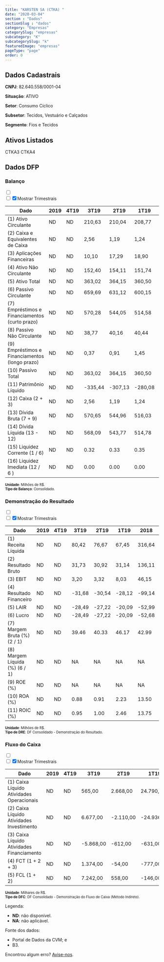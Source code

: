 ```yaml
---  
title: "KARSTEN SA (CTKA) "  
date: "2020-03-04"  
section : "Dados"  
sectionSlug : "dados"  
category: "Empresas"  
categorySlug: "empresas"  
subcategory: "K"  
subcategorySlug: "k"  
featuredImage: "empresas"  
pageType: "page"  
order: 0  
---
```



## Dados Cadastrais


**CNPJ**: 82.640.558/0001-04

**Situação**: ATIVO

**Setor**: Consumo Cíclico

**Subsetor**: Tecidos, Vestuário e Calçados

**Segmento**: Fios e Tecidos


## Ativos Listados


CTKA3 CTKA4 


## Dados DFP

### Balanço
  
<input type='checkbox' class='toggleCommand' id='toggleBalanco' name='toggleBalanco'>  
<div class='filter-group-balanco'>  
<div class='check_button_balanco'>  
<label for='toggleBalanco'>  
<input type='checkbox' data-filter-col='trimBalanco'><input type='checkbox' data-filter-col='trimBalanco' checked><span>Mostrar Trimestrais</span>  
</label>  
</div>  
</div>  
<div class='overflow balancoTableWrapper'>  
<table class='balancoTable'>  
<thead>  
<tr>  
<th class='dataHeader fixedLeftColumn'>Dado</th>  
<th>2019</th>  
<th class='trimHeader' data-col='trimBalanco'>4T19</th>  
<th class='trimHeader' data-col='trimBalanco'>3T19</th>  
<th class='trimHeader' data-col='trimBalanco'>2T19</th>  
<th class='trimHeader' data-col='trimBalanco'>1T19</th>  
<th>2018</th>  
<th class='trimHeader' data-col='trimBalanco'>4T18</th>  
<th class='trimHeader' data-col='trimBalanco'>3T18</th>  
<th class='trimHeader' data-col='trimBalanco'>2T18</th>  
<th class='trimHeader' data-col='trimBalanco'>1T18</th>  
<th>2017</th>  
<th class='trimHeader' data-col='trimBalanco'>4T17</th>  
<th class='trimHeader' data-col='trimBalanco'>3T17</th>  
<th class='trimHeader' data-col='trimBalanco'>2T17</th>  
<th class='trimHeader' data-col='trimBalanco'>1T17</th>  
<th>2016</th>  
<th class='trimHeader' data-col='trimBalanco'>4T16</th>  
<th class='trimHeader' data-col='trimBalanco'>3T16</th>  
<th class='trimHeader' data-col='trimBalanco'>2T16</th>  
<th class='trimHeader' data-col='trimBalanco'>1T16</th>  
<th>2015</th>  
<th class='trimHeader' data-col='trimBalanco'>4T15</th>  
<th class='trimHeader' data-col='trimBalanco'>3T15</th>  
<th class='trimHeader' data-col='trimBalanco'>2T15</th>  
<th class='trimHeader' data-col='trimBalanco'>1T15</th>  
<th>2014</th>  
<th class='trimHeader' data-col='trimBalanco'>4T14</th>  
<th class='trimHeader' data-col='trimBalanco'>3T14</th>  
<th class='trimHeader' data-col='trimBalanco'>2T14</th>  
<th class='trimHeader' data-col='trimBalanco'>1T14</th>  
<th>2013</th>  
<th class='trimHeader' data-col='trimBalanco'>4T13</th>  
<th class='trimHeader' data-col='trimBalanco'>3T13</th>  
<th class='trimHeader' data-col='trimBalanco'>2T13</th>  
<th class='trimHeader' data-col='trimBalanco'>1T13</th>  
<th>2012</th>  
<th class='trimHeader' data-col='trimBalanco'>4T12</th>  
<th class='trimHeader' data-col='trimBalanco'>3T12</th>  
<th class='trimHeader' data-col='trimBalanco'>2T12</th>  
<th class='trimHeader' data-col='trimBalanco'>1T12</th>  
<th>2011</th>  
<th class='trimHeader' data-col='trimBalanco'>4T11</th>  
<th class='trimHeader' data-col='trimBalanco'>3T11</th>  
<th class='trimHeader' data-col='trimBalanco'>2T11</th>  
<th class='trimHeader' data-col='trimBalanco'>1T11</th>  
<th>2010</th>  
<th class='trimHeader' data-col='trimBalanco'>4T10</th>  
<th class='trimHeader' data-col='trimBalanco'>3T10</th>  
<th class='trimHeader' data-col='trimBalanco'>2T10</th>  
<th class='trimHeader' data-col='trimBalanco'>1T10</th>  
<th>2009</th>  
<th class='trimHeader' data-col='trimBalanco'>4T09</th>  
<th class='trimHeader' data-col='trimBalanco'>3T09</th>  
<th class='trimHeader' data-col='trimBalanco'>2T09</th>  
<th class='trimHeader' data-col='trimBalanco'>1T09</th>  
</tr>  
</thead>  
<tbody>  
<tr>  
<td class='leftAlignCell rowDescription fixedLeftColumn'>(1) Ativo Circulante</td>  
<td>ND</td>  
<td data-col='trimBalanco' class='trimData'>ND</td>  
<td data-col='trimBalanco' class='trimData'>210,63</td>  
<td data-col='trimBalanco' class='trimData'>210,04</td>  
<td data-col='trimBalanco' class='trimData'>208,77</td>  
<td>198,81</td>  
<td data-col='trimBalanco' class='trimData'>198,81</td>  
<td data-col='trimBalanco' class='trimData'>193,72</td>  
<td data-col='trimBalanco' class='trimData'>187,85</td>  
<td data-col='trimBalanco' class='trimData'>185,64</td>  
<td>183,63</td>  
<td data-col='trimBalanco' class='trimData'>183,63</td>  
<td data-col='trimBalanco' class='trimData'>171,50</td>  
<td data-col='trimBalanco' class='trimData'>160,65</td>  
<td data-col='trimBalanco' class='trimData'>167,94</td>  
<td>176,38</td>  
<td data-col='trimBalanco' class='trimData'>176,38</td>  
<td data-col='trimBalanco' class='trimData'>182,32</td>  
<td data-col='trimBalanco' class='trimData'>176,38</td>  
<td data-col='trimBalanco' class='trimData'>176,38</td>  
<td>153,53</td>  
<td data-col='trimBalanco' class='trimData'>153,53</td>  
<td data-col='trimBalanco' class='trimData'>154,88</td>  
<td data-col='trimBalanco' class='trimData'>174,05</td>  
<td data-col='trimBalanco' class='trimData'>184,98</td>  
<td>205,45</td>  
<td data-col='trimBalanco' class='trimData'>205,45</td>  
<td data-col='trimBalanco' class='trimData'>218,30</td>  
<td data-col='trimBalanco' class='trimData'>167,67</td>  
<td data-col='trimBalanco' class='trimData'>205,45</td>  
<td>189,91</td>  
<td data-col='trimBalanco' class='trimData'>189,91</td>  
<td data-col='trimBalanco' class='trimData'>189,91</td>  
<td data-col='trimBalanco' class='trimData'>218,53</td>  
<td data-col='trimBalanco' class='trimData'>215,99</td>  
<td>233,92</td>  
<td data-col='trimBalanco' class='trimData'>233,92</td>  
<td data-col='trimBalanco' class='trimData'>195,38</td>  
<td data-col='trimBalanco' class='trimData'>199,62</td>  
<td data-col='trimBalanco' class='trimData'>177,48</td>  
<td>179,95</td>  
<td data-col='trimBalanco' class='trimData'>179,95</td>  
<td data-col='trimBalanco' class='trimData'>205,46</td>  
<td data-col='trimBalanco' class='trimData'>200,89</td>  
<td data-col='trimBalanco' class='trimData'>221,01</td>  
<td>214,22</td>  
<td data-col='trimBalanco' class='trimData'>214,22</td>  
<td data-col='trimBalanco' class='trimData'>214,22</td>  
<td data-col='trimBalanco' class='trimData'>214,22</td>  
<td data-col='trimBalanco' class='trimData'>214,22</td>  
<td>202,33</td>  
<td data-col='trimBalanco' class='trimData'>202,33</td>  
<td data-col='trimBalanco' class='trimData'>ND</td>  
<td data-col='trimBalanco' class='trimData'>ND</td>  
<td data-col='trimBalanco' class='trimData'>ND</td>  
</tr>  
<tr>  
<td class='leftAlignCell rowDescription fixedLeftColumn'>(2) Caixa e Equivalentes de Caixa</td>  
<td>ND</td>  
<td data-col='trimBalanco' class='trimData'>ND</td>  
<td data-col='trimBalanco' class='trimData'>2,56</td>  
<td data-col='trimBalanco' class='trimData'>1,19</td>  
<td data-col='trimBalanco' class='trimData'>1,24</td>  
<td>2,02</td>  
<td data-col='trimBalanco' class='trimData'>2,02</td>  
<td data-col='trimBalanco' class='trimData'>1,19</td>  
<td data-col='trimBalanco' class='trimData'>1,58</td>  
<td data-col='trimBalanco' class='trimData'>1,00</td>  
<td>1,67</td>  
<td data-col='trimBalanco' class='trimData'>1,67</td>  
<td data-col='trimBalanco' class='trimData'>9,09</td>  
<td data-col='trimBalanco' class='trimData'>1,00</td>  
<td data-col='trimBalanco' class='trimData'>0,94</td>  
<td>1,66</td>  
<td data-col='trimBalanco' class='trimData'>1,66</td>  
<td data-col='trimBalanco' class='trimData'>3,54</td>  
<td data-col='trimBalanco' class='trimData'>1,66</td>  
<td data-col='trimBalanco' class='trimData'>1,66</td>  
<td>3,83</td>  
<td data-col='trimBalanco' class='trimData'>3,83</td>  
<td data-col='trimBalanco' class='trimData'>10,12</td>  
<td data-col='trimBalanco' class='trimData'>21,85</td>  
<td data-col='trimBalanco' class='trimData'>21,28</td>  
<td>36,58</td>  
<td data-col='trimBalanco' class='trimData'>36,58</td>  
<td data-col='trimBalanco' class='trimData'>48,01</td>  
<td data-col='trimBalanco' class='trimData'>5,39</td>  
<td data-col='trimBalanco' class='trimData'>36,58</td>  
<td>9,30</td>  
<td data-col='trimBalanco' class='trimData'>9,30</td>  
<td data-col='trimBalanco' class='trimData'>9,30</td>  
<td data-col='trimBalanco' class='trimData'>16,37</td>  
<td data-col='trimBalanco' class='trimData'>13,85</td>  
<td>55,97</td>  
<td data-col='trimBalanco' class='trimData'>55,97</td>  
<td data-col='trimBalanco' class='trimData'>6,38</td>  
<td data-col='trimBalanco' class='trimData'>23,30</td>  
<td data-col='trimBalanco' class='trimData'>10,63</td>  
<td>17,73</td>  
<td data-col='trimBalanco' class='trimData'>17,73</td>  
<td data-col='trimBalanco' class='trimData'>19,57</td>  
<td data-col='trimBalanco' class='trimData'>13,54</td>  
<td data-col='trimBalanco' class='trimData'>7,72</td>  
<td>7,78</td>  
<td data-col='trimBalanco' class='trimData'>5,19</td>  
<td data-col='trimBalanco' class='trimData'>7,78</td>  
<td data-col='trimBalanco' class='trimData'>7,78</td>  
<td data-col='trimBalanco' class='trimData'>7,78</td>  
<td>1,31</td>  
<td data-col='trimBalanco' class='trimData'>1,31</td>  
<td data-col='trimBalanco' class='trimData'>ND</td>  
<td data-col='trimBalanco' class='trimData'>ND</td>  
<td data-col='trimBalanco' class='trimData'>ND</td>  
</tr>  
<tr>  
<td class='leftAlignCell rowDescription fixedLeftColumn'>(3) Aplicações Financeiras</td>  
<td>ND</td>  
<td data-col='trimBalanco' class='trimData'>ND</td>  
<td data-col='trimBalanco' class='trimData'>10,10</td>  
<td data-col='trimBalanco' class='trimData'>17,29</td>  
<td data-col='trimBalanco' class='trimData'>18,90</td>  
<td>5,16</td>  
<td data-col='trimBalanco' class='trimData'>5,16</td>  
<td data-col='trimBalanco' class='trimData'>6,54</td>  
<td data-col='trimBalanco' class='trimData'>15,74</td>  
<td data-col='trimBalanco' class='trimData'>15,68</td>  
<td>3,18</td>  
<td data-col='trimBalanco' class='trimData'>3,18</td>  
<td data-col='trimBalanco' class='trimData'>9,54</td>  
<td data-col='trimBalanco' class='trimData'>7,25</td>  
<td data-col='trimBalanco' class='trimData'>4,11</td>  
<td>5,35</td>  
<td data-col='trimBalanco' class='trimData'>5,35</td>  
<td data-col='trimBalanco' class='trimData'>5,90</td>  
<td data-col='trimBalanco' class='trimData'>5,35</td>  
<td data-col='trimBalanco' class='trimData'>5,35</td>  
<td>5,98</td>  
<td data-col='trimBalanco' class='trimData'>5,98</td>  
<td data-col='trimBalanco' class='trimData'>5,99</td>  
<td data-col='trimBalanco' class='trimData'>9,92</td>  
<td data-col='trimBalanco' class='trimData'>14,50</td>  
<td>10,88</td>  
<td data-col='trimBalanco' class='trimData'>10,88</td>  
<td data-col='trimBalanco' class='trimData'>0,00</td>  
<td data-col='trimBalanco' class='trimData'>0,00</td>  
<td data-col='trimBalanco' class='trimData'>10,88</td>  
<td>0,00</td>  
<td data-col='trimBalanco' class='trimData'>0,00</td>  
<td data-col='trimBalanco' class='trimData'>0,00</td>  
<td data-col='trimBalanco' class='trimData'>0,00</td>  
<td data-col='trimBalanco' class='trimData'>0,00</td>  
<td>0,00</td>  
<td data-col='trimBalanco' class='trimData'>0,00</td>  
<td data-col='trimBalanco' class='trimData'>0,00</td>  
<td data-col='trimBalanco' class='trimData'>0,00</td>  
<td data-col='trimBalanco' class='trimData'>0,00</td>  
<td>0,00</td>  
<td data-col='trimBalanco' class='trimData'>0,00</td>  
<td data-col='trimBalanco' class='trimData'>0,00</td>  
<td data-col='trimBalanco' class='trimData'>0,00</td>  
<td data-col='trimBalanco' class='trimData'>0,00</td>  
<td>0,00</td>  
<td data-col='trimBalanco' class='trimData'>2,59</td>  
<td data-col='trimBalanco' class='trimData'>0,00</td>  
<td data-col='trimBalanco' class='trimData'>0,00</td>  
<td data-col='trimBalanco' class='trimData'>0,00</td>  
<td>35,40</td>  
<td data-col='trimBalanco' class='trimData'>35,40</td>  
<td data-col='trimBalanco' class='trimData'>ND</td>  
<td data-col='trimBalanco' class='trimData'>ND</td>  
<td data-col='trimBalanco' class='trimData'>ND</td>  
</tr>  
<tr>  
<td class='leftAlignCell rowDescription fixedLeftColumn'>(4) Ativo Não Circulante</td>  
<td>ND</td>  
<td data-col='trimBalanco' class='trimData'>ND</td>  
<td data-col='trimBalanco' class='trimData'>152,40</td>  
<td data-col='trimBalanco' class='trimData'>154,11</td>  
<td data-col='trimBalanco' class='trimData'>151,74</td>  
<td>143,07</td>  
<td data-col='trimBalanco' class='trimData'>143,07</td>  
<td data-col='trimBalanco' class='trimData'>137,81</td>  
<td data-col='trimBalanco' class='trimData'>137,26</td>  
<td data-col='trimBalanco' class='trimData'>136,20</td>  
<td>139,09</td>  
<td data-col='trimBalanco' class='trimData'>139,09</td>  
<td data-col='trimBalanco' class='trimData'>139,04</td>  
<td data-col='trimBalanco' class='trimData'>140,64</td>  
<td data-col='trimBalanco' class='trimData'>138,88</td>  
<td>138,23</td>  
<td data-col='trimBalanco' class='trimData'>138,23</td>  
<td data-col='trimBalanco' class='trimData'>136,55</td>  
<td data-col='trimBalanco' class='trimData'>138,23</td>  
<td data-col='trimBalanco' class='trimData'>138,23</td>  
<td>123,30</td>  
<td data-col='trimBalanco' class='trimData'>123,30</td>  
<td data-col='trimBalanco' class='trimData'>111,62</td>  
<td data-col='trimBalanco' class='trimData'>111,24</td>  
<td data-col='trimBalanco' class='trimData'>109,57</td>  
<td>115,11</td>  
<td data-col='trimBalanco' class='trimData'>115,11</td>  
<td data-col='trimBalanco' class='trimData'>163,86</td>  
<td data-col='trimBalanco' class='trimData'>172,43</td>  
<td data-col='trimBalanco' class='trimData'>115,11</td>  
<td>174,12</td>  
<td data-col='trimBalanco' class='trimData'>174,12</td>  
<td data-col='trimBalanco' class='trimData'>174,12</td>  
<td data-col='trimBalanco' class='trimData'>174,06</td>  
<td data-col='trimBalanco' class='trimData'>173,52</td>  
<td>186,98</td>  
<td data-col='trimBalanco' class='trimData'>186,98</td>  
<td data-col='trimBalanco' class='trimData'>201,28</td>  
<td data-col='trimBalanco' class='trimData'>199,68</td>  
<td data-col='trimBalanco' class='trimData'>196,72</td>  
<td>173,08</td>  
<td data-col='trimBalanco' class='trimData'>185,60</td>  
<td data-col='trimBalanco' class='trimData'>188,64</td>  
<td data-col='trimBalanco' class='trimData'>190,04</td>  
<td data-col='trimBalanco' class='trimData'>192,79</td>  
<td>186,83</td>  
<td data-col='trimBalanco' class='trimData'>186,83</td>  
<td data-col='trimBalanco' class='trimData'>186,83</td>  
<td data-col='trimBalanco' class='trimData'>186,83</td>  
<td data-col='trimBalanco' class='trimData'>186,83</td>  
<td>135,82</td>  
<td data-col='trimBalanco' class='trimData'>135,82</td>  
<td data-col='trimBalanco' class='trimData'>ND</td>  
<td data-col='trimBalanco' class='trimData'>ND</td>  
<td data-col='trimBalanco' class='trimData'>ND</td>  
</tr>  
<tr>  
<td class='leftAlignCell rowDescription fixedLeftColumn'>(5) Ativo Total</td>  
<td>ND</td>  
<td data-col='trimBalanco' class='trimData'>ND</td>  
<td data-col='trimBalanco' class='trimData'>363,02</td>  
<td data-col='trimBalanco' class='trimData'>364,15</td>  
<td data-col='trimBalanco' class='trimData'>360,50</td>  
<td>341,88</td>  
<td data-col='trimBalanco' class='trimData'>341,88</td>  
<td data-col='trimBalanco' class='trimData'>331,53</td>  
<td data-col='trimBalanco' class='trimData'>325,11</td>  
<td data-col='trimBalanco' class='trimData'>321,84</td>  
<td>322,72</td>  
<td data-col='trimBalanco' class='trimData'>322,72</td>  
<td data-col='trimBalanco' class='trimData'>310,54</td>  
<td data-col='trimBalanco' class='trimData'>301,29</td>  
<td data-col='trimBalanco' class='trimData'>306,82</td>  
<td>314,60</td>  
<td data-col='trimBalanco' class='trimData'>314,60</td>  
<td data-col='trimBalanco' class='trimData'>318,87</td>  
<td data-col='trimBalanco' class='trimData'>314,60</td>  
<td data-col='trimBalanco' class='trimData'>314,60</td>  
<td>276,82</td>  
<td data-col='trimBalanco' class='trimData'>276,82</td>  
<td data-col='trimBalanco' class='trimData'>266,50</td>  
<td data-col='trimBalanco' class='trimData'>285,29</td>  
<td data-col='trimBalanco' class='trimData'>294,55</td>  
<td>320,56</td>  
<td data-col='trimBalanco' class='trimData'>320,56</td>  
<td data-col='trimBalanco' class='trimData'>382,16</td>  
<td data-col='trimBalanco' class='trimData'>340,10</td>  
<td data-col='trimBalanco' class='trimData'>320,56</td>  
<td>364,03</td>  
<td data-col='trimBalanco' class='trimData'>364,03</td>  
<td data-col='trimBalanco' class='trimData'>364,03</td>  
<td data-col='trimBalanco' class='trimData'>392,59</td>  
<td data-col='trimBalanco' class='trimData'>389,51</td>  
<td>420,89</td>  
<td data-col='trimBalanco' class='trimData'>420,89</td>  
<td data-col='trimBalanco' class='trimData'>396,67</td>  
<td data-col='trimBalanco' class='trimData'>399,30</td>  
<td data-col='trimBalanco' class='trimData'>374,20</td>  
<td>353,03</td>  
<td data-col='trimBalanco' class='trimData'>365,56</td>  
<td data-col='trimBalanco' class='trimData'>394,10</td>  
<td data-col='trimBalanco' class='trimData'>390,93</td>  
<td data-col='trimBalanco' class='trimData'>413,80</td>  
<td>401,05</td>  
<td data-col='trimBalanco' class='trimData'>401,05</td>  
<td data-col='trimBalanco' class='trimData'>401,05</td>  
<td data-col='trimBalanco' class='trimData'>401,05</td>  
<td data-col='trimBalanco' class='trimData'>401,05</td>  
<td>338,15</td>  
<td data-col='trimBalanco' class='trimData'>338,15</td>  
<td data-col='trimBalanco' class='trimData'>ND</td>  
<td data-col='trimBalanco' class='trimData'>ND</td>  
<td data-col='trimBalanco' class='trimData'>ND</td>  
</tr>  
<tr>  
<td class='leftAlignCell rowDescription fixedLeftColumn'>(6) Passivo Circulante</td>  
<td>ND</td>  
<td data-col='trimBalanco' class='trimData'>ND</td>  
<td data-col='trimBalanco' class='trimData'>659,69</td>  
<td data-col='trimBalanco' class='trimData'>631,12</td>  
<td data-col='trimBalanco' class='trimData'>600,15</td>  
<td>567,52</td>  
<td data-col='trimBalanco' class='trimData'>567,52</td>  
<td data-col='trimBalanco' class='trimData'>552,15</td>  
<td data-col='trimBalanco' class='trimData'>526,38</td>  
<td data-col='trimBalanco' class='trimData'>505,34</td>  
<td>484,54</td>  
<td data-col='trimBalanco' class='trimData'>484,54</td>  
<td data-col='trimBalanco' class='trimData'>465,28</td>  
<td data-col='trimBalanco' class='trimData'>454,66</td>  
<td data-col='trimBalanco' class='trimData'>437,00</td>  
<td>472,69</td>  
<td data-col='trimBalanco' class='trimData'>472,69</td>  
<td data-col='trimBalanco' class='trimData'>450,47</td>  
<td data-col='trimBalanco' class='trimData'>472,69</td>  
<td data-col='trimBalanco' class='trimData'>472,69</td>  
<td>345,51</td>  
<td data-col='trimBalanco' class='trimData'>345,51</td>  
<td data-col='trimBalanco' class='trimData'>319,06</td>  
<td data-col='trimBalanco' class='trimData'>319,25</td>  
<td data-col='trimBalanco' class='trimData'>316,93</td>  
<td>327,92</td>  
<td data-col='trimBalanco' class='trimData'>327,92</td>  
<td data-col='trimBalanco' class='trimData'>240,55</td>  
<td data-col='trimBalanco' class='trimData'>217,95</td>  
<td data-col='trimBalanco' class='trimData'>327,92</td>  
<td>155,92</td>  
<td data-col='trimBalanco' class='trimData'>155,92</td>  
<td data-col='trimBalanco' class='trimData'>155,92</td>  
<td data-col='trimBalanco' class='trimData'>183,34</td>  
<td data-col='trimBalanco' class='trimData'>165,07</td>  
<td>150,40</td>  
<td data-col='trimBalanco' class='trimData'>150,40</td>  
<td data-col='trimBalanco' class='trimData'>197,28</td>  
<td data-col='trimBalanco' class='trimData'>200,62</td>  
<td data-col='trimBalanco' class='trimData'>174,14</td>  
<td>224,50</td>  
<td data-col='trimBalanco' class='trimData'>224,50</td>  
<td data-col='trimBalanco' class='trimData'>203,52</td>  
<td data-col='trimBalanco' class='trimData'>173,49</td>  
<td data-col='trimBalanco' class='trimData'>176,52</td>  
<td>166,38</td>  
<td data-col='trimBalanco' class='trimData'>166,38</td>  
<td data-col='trimBalanco' class='trimData'>166,38</td>  
<td data-col='trimBalanco' class='trimData'>166,38</td>  
<td data-col='trimBalanco' class='trimData'>166,38</td>  
<td>116,61</td>  
<td data-col='trimBalanco' class='trimData'>116,61</td>  
<td data-col='trimBalanco' class='trimData'>ND</td>  
<td data-col='trimBalanco' class='trimData'>ND</td>  
<td data-col='trimBalanco' class='trimData'>ND</td>  
</tr>  
<tr>  
<td class='leftAlignCell rowDescription fixedLeftColumn'>(7) Empréstimos e Financiamentos (curto prazo)</td>  
<td>ND</td>  
<td data-col='trimBalanco' class='trimData'>ND</td>  
<td data-col='trimBalanco' class='trimData'>570,28</td>  
<td data-col='trimBalanco' class='trimData'>544,05</td>  
<td data-col='trimBalanco' class='trimData'>514,58</td>  
<td>486,90</td>  
<td data-col='trimBalanco' class='trimData'>486,90</td>  
<td data-col='trimBalanco' class='trimData'>460,70</td>  
<td data-col='trimBalanco' class='trimData'>435,48</td>  
<td data-col='trimBalanco' class='trimData'>415,13</td>  
<td>396,09</td>  
<td data-col='trimBalanco' class='trimData'>396,09</td>  
<td data-col='trimBalanco' class='trimData'>374,42</td>  
<td data-col='trimBalanco' class='trimData'>357,12</td>  
<td data-col='trimBalanco' class='trimData'>345,61</td>  
<td>338,61</td>  
<td data-col='trimBalanco' class='trimData'>338,61</td>  
<td data-col='trimBalanco' class='trimData'>318,88</td>  
<td data-col='trimBalanco' class='trimData'>338,61</td>  
<td data-col='trimBalanco' class='trimData'>338,61</td>  
<td>246,90</td>  
<td data-col='trimBalanco' class='trimData'>246,90</td>  
<td data-col='trimBalanco' class='trimData'>226,51</td>  
<td data-col='trimBalanco' class='trimData'>228,93</td>  
<td data-col='trimBalanco' class='trimData'>238,36</td>  
<td>253,18</td>  
<td data-col='trimBalanco' class='trimData'>253,18</td>  
<td data-col='trimBalanco' class='trimData'>174,00</td>  
<td data-col='trimBalanco' class='trimData'>149,29</td>  
<td data-col='trimBalanco' class='trimData'>253,18</td>  
<td>88,78</td>  
<td data-col='trimBalanco' class='trimData'>88,78</td>  
<td data-col='trimBalanco' class='trimData'>88,78</td>  
<td data-col='trimBalanco' class='trimData'>110,55</td>  
<td data-col='trimBalanco' class='trimData'>96,59</td>  
<td>77,25</td>  
<td data-col='trimBalanco' class='trimData'>77,25</td>  
<td data-col='trimBalanco' class='trimData'>116,72</td>  
<td data-col='trimBalanco' class='trimData'>125,79</td>  
<td data-col='trimBalanco' class='trimData'>112,04</td>  
<td>156,74</td>  
<td data-col='trimBalanco' class='trimData'>156,74</td>  
<td data-col='trimBalanco' class='trimData'>139,14</td>  
<td data-col='trimBalanco' class='trimData'>126,22</td>  
<td data-col='trimBalanco' class='trimData'>103,81</td>  
<td>93,55</td>  
<td data-col='trimBalanco' class='trimData'>93,55</td>  
<td data-col='trimBalanco' class='trimData'>93,55</td>  
<td data-col='trimBalanco' class='trimData'>93,55</td>  
<td data-col='trimBalanco' class='trimData'>93,55</td>  
<td>71,78</td>  
<td data-col='trimBalanco' class='trimData'>71,78</td>  
<td data-col='trimBalanco' class='trimData'>ND</td>  
<td data-col='trimBalanco' class='trimData'>ND</td>  
<td data-col='trimBalanco' class='trimData'>ND</td>  
</tr>  
<tr>  
<td class='leftAlignCell rowDescription fixedLeftColumn'>(8) Passivo Não Circulante</td>  
<td>ND</td>  
<td data-col='trimBalanco' class='trimData'>ND</td>  
<td data-col='trimBalanco' class='trimData'>38,77</td>  
<td data-col='trimBalanco' class='trimData'>40,16</td>  
<td data-col='trimBalanco' class='trimData'>40,44</td>  
<td>34,53</td>  
<td data-col='trimBalanco' class='trimData'>34,53</td>  
<td data-col='trimBalanco' class='trimData'>34,96</td>  
<td data-col='trimBalanco' class='trimData'>35,49</td>  
<td data-col='trimBalanco' class='trimData'>44,52</td>  
<td>46,37</td>  
<td data-col='trimBalanco' class='trimData'>46,37</td>  
<td data-col='trimBalanco' class='trimData'>47,79</td>  
<td data-col='trimBalanco' class='trimData'>53,92</td>  
<td data-col='trimBalanco' class='trimData'>54,52</td>  
<td>51,23</td>  
<td data-col='trimBalanco' class='trimData'>51,23</td>  
<td data-col='trimBalanco' class='trimData'>52,90</td>  
<td data-col='trimBalanco' class='trimData'>51,23</td>  
<td data-col='trimBalanco' class='trimData'>51,23</td>  
<td>47,14</td>  
<td data-col='trimBalanco' class='trimData'>47,14</td>  
<td data-col='trimBalanco' class='trimData'>52,84</td>  
<td data-col='trimBalanco' class='trimData'>54,24</td>  
<td data-col='trimBalanco' class='trimData'>57,22</td>  
<td>61,99</td>  
<td data-col='trimBalanco' class='trimData'>61,99</td>  
<td data-col='trimBalanco' class='trimData'>179,50</td>  
<td data-col='trimBalanco' class='trimData'>141,50</td>  
<td data-col='trimBalanco' class='trimData'>61,99</td>  
<td>209,46</td>  
<td data-col='trimBalanco' class='trimData'>209,46</td>  
<td data-col='trimBalanco' class='trimData'>209,46</td>  
<td data-col='trimBalanco' class='trimData'>189,46</td>  
<td data-col='trimBalanco' class='trimData'>201,25</td>  
<td>234,13</td>  
<td data-col='trimBalanco' class='trimData'>234,13</td>  
<td data-col='trimBalanco' class='trimData'>166,11</td>  
<td data-col='trimBalanco' class='trimData'>166,10</td>  
<td data-col='trimBalanco' class='trimData'>163,83</td>  
<td>89,70</td>  
<td data-col='trimBalanco' class='trimData'>102,23</td>  
<td data-col='trimBalanco' class='trimData'>122,49</td>  
<td data-col='trimBalanco' class='trimData'>133,23</td>  
<td data-col='trimBalanco' class='trimData'>136,19</td>  
<td>126,44</td>  
<td data-col='trimBalanco' class='trimData'>126,44</td>  
<td data-col='trimBalanco' class='trimData'>126,44</td>  
<td data-col='trimBalanco' class='trimData'>126,44</td>  
<td data-col='trimBalanco' class='trimData'>126,44</td>  
<td>124,30</td>  
<td data-col='trimBalanco' class='trimData'>124,30</td>  
<td data-col='trimBalanco' class='trimData'>ND</td>  
<td data-col='trimBalanco' class='trimData'>ND</td>  
<td data-col='trimBalanco' class='trimData'>ND</td>  
</tr>  
<tr>  
<td class='leftAlignCell rowDescription fixedLeftColumn'>(9) Empréstimos e Financiamentos (longo prazo)</td>  
<td>ND</td>  
<td data-col='trimBalanco' class='trimData'>ND</td>  
<td data-col='trimBalanco' class='trimData'>0,37</td>  
<td data-col='trimBalanco' class='trimData'>0,91</td>  
<td data-col='trimBalanco' class='trimData'>1,45</td>  
<td>1,98</td>  
<td data-col='trimBalanco' class='trimData'>1,98</td>  
<td data-col='trimBalanco' class='trimData'>2,52</td>  
<td data-col='trimBalanco' class='trimData'>3,05</td>  
<td data-col='trimBalanco' class='trimData'>3,57</td>  
<td>4,24</td>  
<td data-col='trimBalanco' class='trimData'>4,24</td>  
<td data-col='trimBalanco' class='trimData'>4,60</td>  
<td data-col='trimBalanco' class='trimData'>5,29</td>  
<td data-col='trimBalanco' class='trimData'>6,08</td>  
<td>6,86</td>  
<td data-col='trimBalanco' class='trimData'>6,86</td>  
<td data-col='trimBalanco' class='trimData'>7,64</td>  
<td data-col='trimBalanco' class='trimData'>6,86</td>  
<td data-col='trimBalanco' class='trimData'>6,86</td>  
<td>12,72</td>  
<td data-col='trimBalanco' class='trimData'>12,72</td>  
<td data-col='trimBalanco' class='trimData'>16,84</td>  
<td data-col='trimBalanco' class='trimData'>18,91</td>  
<td data-col='trimBalanco' class='trimData'>21,63</td>  
<td>19,55</td>  
<td data-col='trimBalanco' class='trimData'>19,55</td>  
<td data-col='trimBalanco' class='trimData'>99,58</td>  
<td data-col='trimBalanco' class='trimData'>114,28</td>  
<td data-col='trimBalanco' class='trimData'>19,55</td>  
<td>180,47</td>  
<td data-col='trimBalanco' class='trimData'>180,47</td>  
<td data-col='trimBalanco' class='trimData'>180,47</td>  
<td data-col='trimBalanco' class='trimData'>161,37</td>  
<td data-col='trimBalanco' class='trimData'>173,06</td>  
<td>204,23</td>  
<td data-col='trimBalanco' class='trimData'>204,23</td>  
<td data-col='trimBalanco' class='trimData'>128,86</td>  
<td data-col='trimBalanco' class='trimData'>129,73</td>  
<td data-col='trimBalanco' class='trimData'>129,70</td>  
<td>75,08</td>  
<td data-col='trimBalanco' class='trimData'>75,08</td>  
<td data-col='trimBalanco' class='trimData'>94,90</td>  
<td data-col='trimBalanco' class='trimData'>105,24</td>  
<td data-col='trimBalanco' class='trimData'>108,46</td>  
<td>99,43</td>  
<td data-col='trimBalanco' class='trimData'>99,43</td>  
<td data-col='trimBalanco' class='trimData'>99,43</td>  
<td data-col='trimBalanco' class='trimData'>99,43</td>  
<td data-col='trimBalanco' class='trimData'>99,43</td>  
<td>99,46</td>  
<td data-col='trimBalanco' class='trimData'>99,46</td>  
<td data-col='trimBalanco' class='trimData'>ND</td>  
<td data-col='trimBalanco' class='trimData'>ND</td>  
<td data-col='trimBalanco' class='trimData'>ND</td>  
</tr>  
<tr>  
<td class='leftAlignCell rowDescription fixedLeftColumn'>(10) Passivo Total</td>  
<td>ND</td>  
<td data-col='trimBalanco' class='trimData'>ND</td>  
<td data-col='trimBalanco' class='trimData'>363,02</td>  
<td data-col='trimBalanco' class='trimData'>364,15</td>  
<td data-col='trimBalanco' class='trimData'>360,50</td>  
<td>341,88</td>  
<td data-col='trimBalanco' class='trimData'>341,88</td>  
<td data-col='trimBalanco' class='trimData'>331,53</td>  
<td data-col='trimBalanco' class='trimData'>325,11</td>  
<td data-col='trimBalanco' class='trimData'>321,84</td>  
<td>322,72</td>  
<td data-col='trimBalanco' class='trimData'>322,72</td>  
<td data-col='trimBalanco' class='trimData'>310,54</td>  
<td data-col='trimBalanco' class='trimData'>301,29</td>  
<td data-col='trimBalanco' class='trimData'>306,82</td>  
<td>314,60</td>  
<td data-col='trimBalanco' class='trimData'>314,60</td>  
<td data-col='trimBalanco' class='trimData'>318,87</td>  
<td data-col='trimBalanco' class='trimData'>314,60</td>  
<td data-col='trimBalanco' class='trimData'>314,60</td>  
<td>276,82</td>  
<td data-col='trimBalanco' class='trimData'>276,82</td>  
<td data-col='trimBalanco' class='trimData'>266,50</td>  
<td data-col='trimBalanco' class='trimData'>285,29</td>  
<td data-col='trimBalanco' class='trimData'>294,55</td>  
<td>320,56</td>  
<td data-col='trimBalanco' class='trimData'>320,56</td>  
<td data-col='trimBalanco' class='trimData'>382,16</td>  
<td data-col='trimBalanco' class='trimData'>340,10</td>  
<td data-col='trimBalanco' class='trimData'>320,56</td>  
<td>364,03</td>  
<td data-col='trimBalanco' class='trimData'>364,03</td>  
<td data-col='trimBalanco' class='trimData'>364,03</td>  
<td data-col='trimBalanco' class='trimData'>392,59</td>  
<td data-col='trimBalanco' class='trimData'>389,51</td>  
<td>420,89</td>  
<td data-col='trimBalanco' class='trimData'>420,89</td>  
<td data-col='trimBalanco' class='trimData'>396,67</td>  
<td data-col='trimBalanco' class='trimData'>399,30</td>  
<td data-col='trimBalanco' class='trimData'>374,20</td>  
<td>353,03</td>  
<td data-col='trimBalanco' class='trimData'>365,56</td>  
<td data-col='trimBalanco' class='trimData'>394,10</td>  
<td data-col='trimBalanco' class='trimData'>390,93</td>  
<td data-col='trimBalanco' class='trimData'>413,80</td>  
<td>401,05</td>  
<td data-col='trimBalanco' class='trimData'>401,05</td>  
<td data-col='trimBalanco' class='trimData'>401,05</td>  
<td data-col='trimBalanco' class='trimData'>401,05</td>  
<td data-col='trimBalanco' class='trimData'>401,05</td>  
<td>338,15</td>  
<td data-col='trimBalanco' class='trimData'>338,15</td>  
<td data-col='trimBalanco' class='trimData'>ND</td>  
<td data-col='trimBalanco' class='trimData'>ND</td>  
<td data-col='trimBalanco' class='trimData'>ND</td>  
</tr>  
<tr>  
<td class='leftAlignCell rowDescription fixedLeftColumn'>(11) Patrimônio Líquido</td>  
<td>ND</td>  
<td data-col='trimBalanco' class='trimData'>ND</td>  
<td class='negativeNumber trimData' data-col='trimBalanco' >-335,44</td>  
<td class='negativeNumber trimData' data-col='trimBalanco' >-307,13</td>  
<td class='negativeNumber trimData' data-col='trimBalanco' >-280,08</td>  
<td class='negativeNumber'>-260,17</td>  
<td class='negativeNumber trimData' data-col='trimBalanco' >-260,17</td>  
<td class='negativeNumber trimData' data-col='trimBalanco' >-255,57</td>  
<td class='negativeNumber trimData' data-col='trimBalanco' >-236,76</td>  
<td class='negativeNumber trimData' data-col='trimBalanco' >-228,02</td>  
<td class='negativeNumber'>-208,19</td>  
<td class='negativeNumber trimData' data-col='trimBalanco' >-208,19</td>  
<td class='negativeNumber trimData' data-col='trimBalanco' >-202,53</td>  
<td class='negativeNumber trimData' data-col='trimBalanco' >-207,29</td>  
<td class='negativeNumber trimData' data-col='trimBalanco' >-184,70</td>  
<td class='negativeNumber'>-209,31</td>  
<td class='negativeNumber trimData' data-col='trimBalanco' >-209,31</td>  
<td class='negativeNumber trimData' data-col='trimBalanco' >-184,50</td>  
<td class='negativeNumber trimData' data-col='trimBalanco' >-209,31</td>  
<td class='negativeNumber trimData' data-col='trimBalanco' >-209,31</td>  
<td class='negativeNumber'>-115,83</td>  
<td class='negativeNumber trimData' data-col='trimBalanco' >-115,83</td>  
<td class='negativeNumber trimData' data-col='trimBalanco' >-105,41</td>  
<td class='negativeNumber trimData' data-col='trimBalanco' >-88,20</td>  
<td class='negativeNumber trimData' data-col='trimBalanco' >-79,60</td>  
<td class='negativeNumber'>-69,35</td>  
<td class='negativeNumber trimData' data-col='trimBalanco' >-69,35</td>  
<td class='negativeNumber trimData' data-col='trimBalanco' >-37,89</td>  
<td class='negativeNumber trimData' data-col='trimBalanco' >-19,35</td>  
<td class='negativeNumber trimData' data-col='trimBalanco' >-69,35</td>  
<td class='negativeNumber'>-1,35</td>  
<td class='negativeNumber trimData' data-col='trimBalanco' >-1,35</td>  
<td class='negativeNumber trimData' data-col='trimBalanco' >-1,35</td>  
<td data-col='trimBalanco' class='trimData'>19,79</td>  
<td data-col='trimBalanco' class='trimData'>23,20</td>  
<td>36,37</td>  
<td data-col='trimBalanco' class='trimData'>36,37</td>  
<td data-col='trimBalanco' class='trimData'>33,27</td>  
<td data-col='trimBalanco' class='trimData'>32,59</td>  
<td data-col='trimBalanco' class='trimData'>36,23</td>  
<td>38,82</td>  
<td data-col='trimBalanco' class='trimData'>38,82</td>  
<td data-col='trimBalanco' class='trimData'>68,09</td>  
<td data-col='trimBalanco' class='trimData'>84,20</td>  
<td data-col='trimBalanco' class='trimData'>101,08</td>  
<td>108,23</td>  
<td data-col='trimBalanco' class='trimData'>108,23</td>  
<td data-col='trimBalanco' class='trimData'>108,23</td>  
<td data-col='trimBalanco' class='trimData'>108,23</td>  
<td data-col='trimBalanco' class='trimData'>108,23</td>  
<td>97,24</td>  
<td data-col='trimBalanco' class='trimData'>97,24</td>  
<td data-col='trimBalanco' class='trimData'>ND</td>  
<td data-col='trimBalanco' class='trimData'>ND</td>  
<td data-col='trimBalanco' class='trimData'>ND</td>  
</tr>  
<tr>  
<td class='leftAlignCell rowDescription fixedLeftColumn'>(12) Caixa (2 + 3)</td>  
<td>ND</td>  
<td data-col='trimBalanco' class='trimData'>ND</td>  
<td class='positiveNumber trimData' data-col='trimBalanco'>2,56</td>  
<td class='positiveNumber trimData' data-col='trimBalanco'>1,19</td>  
<td class='positiveNumber trimData' data-col='trimBalanco'>1,24</td>  
<td class='positiveNumber'>7,18</td>  
<td class='positiveNumber trimData' data-col='trimBalanco'>2,02</td>  
<td class='positiveNumber trimData' data-col='trimBalanco'>1,19</td>  
<td class='positiveNumber trimData' data-col='trimBalanco'>1,58</td>  
<td class='positiveNumber trimData' data-col='trimBalanco'>1,00</td>  
<td class='positiveNumber'>4,85</td>  
<td class='positiveNumber trimData' data-col='trimBalanco'>1,67</td>  
<td class='positiveNumber trimData' data-col='trimBalanco'>9,09</td>  
<td class='positiveNumber trimData' data-col='trimBalanco'>1,00</td>  
<td class='positiveNumber trimData' data-col='trimBalanco'>0,94</td>  
<td class='positiveNumber'>7,01</td>  
<td class='positiveNumber trimData' data-col='trimBalanco'>1,66</td>  
<td class='positiveNumber trimData' data-col='trimBalanco'>3,54</td>  
<td class='positiveNumber trimData' data-col='trimBalanco'>1,66</td>  
<td class='positiveNumber trimData' data-col='trimBalanco'>1,66</td>  
<td class='positiveNumber'>9,81</td>  
<td class='positiveNumber trimData' data-col='trimBalanco'>3,83</td>  
<td class='positiveNumber trimData' data-col='trimBalanco'>10,12</td>  
<td class='positiveNumber trimData' data-col='trimBalanco'>21,85</td>  
<td class='positiveNumber trimData' data-col='trimBalanco'>21,28</td>  
<td class='positiveNumber'>47,46</td>  
<td class='positiveNumber trimData' data-col='trimBalanco'>36,58</td>  
<td class='positiveNumber trimData' data-col='trimBalanco'>48,01</td>  
<td class='positiveNumber trimData' data-col='trimBalanco'>5,39</td>  
<td class='positiveNumber trimData' data-col='trimBalanco'>36,58</td>  
<td class='positiveNumber'>9,30</td>  
<td class='positiveNumber trimData' data-col='trimBalanco'>9,30</td>  
<td class='positiveNumber trimData' data-col='trimBalanco'>9,30</td>  
<td class='positiveNumber trimData' data-col='trimBalanco'>16,37</td>  
<td class='positiveNumber trimData' data-col='trimBalanco'>13,85</td>  
<td class='positiveNumber'>55,97</td>  
<td class='positiveNumber trimData' data-col='trimBalanco'>55,97</td>  
<td class='positiveNumber trimData' data-col='trimBalanco'>6,38</td>  
<td class='positiveNumber trimData' data-col='trimBalanco'>23,30</td>  
<td class='positiveNumber trimData' data-col='trimBalanco'>10,63</td>  
<td class='positiveNumber'>17,73</td>  
<td class='positiveNumber trimData' data-col='trimBalanco'>17,73</td>  
<td class='positiveNumber trimData' data-col='trimBalanco'>19,57</td>  
<td class='positiveNumber trimData' data-col='trimBalanco'>13,54</td>  
<td class='positiveNumber trimData' data-col='trimBalanco'>7,72</td>  
<td class='positiveNumber'>7,78</td>  
<td class='positiveNumber trimData' data-col='trimBalanco'>5,19</td>  
<td class='positiveNumber trimData' data-col='trimBalanco'>7,78</td>  
<td class='positiveNumber trimData' data-col='trimBalanco'>7,78</td>  
<td class='positiveNumber trimData' data-col='trimBalanco'>7,78</td>  
<td class='positiveNumber'>36,71</td>  
<td class='positiveNumber trimData' data-col='trimBalanco'>1,31</td>  
<td data-col='trimBalanco' class='trimData'>ND</td>  
<td data-col='trimBalanco' class='trimData'>ND</td>  
<td data-col='trimBalanco' class='trimData'>ND</td>  
</tr>  
<tr>  
<td class='leftAlignCell rowDescription fixedLeftColumn'>(13) Dívida Bruta (7 + 9)</td>  
<td>ND</td>  
<td data-col='trimBalanco' class='trimData'>ND</td>  
<td class='negativeNumber trimData' data-col='trimBalanco'>570,65</td>  
<td class='negativeNumber trimData' data-col='trimBalanco'>544,96</td>  
<td class='negativeNumber trimData' data-col='trimBalanco'>516,03</td>  
<td class='negativeNumber'>488,88</td>  
<td class='negativeNumber trimData' data-col='trimBalanco'>488,88</td>  
<td class='negativeNumber trimData' data-col='trimBalanco'>463,22</td>  
<td class='negativeNumber trimData' data-col='trimBalanco'>438,53</td>  
<td class='negativeNumber trimData' data-col='trimBalanco'>418,70</td>  
<td class='negativeNumber'>400,33</td>  
<td class='negativeNumber trimData' data-col='trimBalanco'>400,33</td>  
<td class='negativeNumber trimData' data-col='trimBalanco'>379,02</td>  
<td class='negativeNumber trimData' data-col='trimBalanco'>362,42</td>  
<td class='negativeNumber trimData' data-col='trimBalanco'>351,69</td>  
<td class='negativeNumber'>345,48</td>  
<td class='negativeNumber trimData' data-col='trimBalanco'>345,48</td>  
<td class='negativeNumber trimData' data-col='trimBalanco'>326,52</td>  
<td class='negativeNumber trimData' data-col='trimBalanco'>345,48</td>  
<td class='negativeNumber trimData' data-col='trimBalanco'>345,48</td>  
<td class='negativeNumber'>259,63</td>  
<td class='negativeNumber trimData' data-col='trimBalanco'>259,63</td>  
<td class='negativeNumber trimData' data-col='trimBalanco'>243,35</td>  
<td class='negativeNumber trimData' data-col='trimBalanco'>247,83</td>  
<td class='negativeNumber trimData' data-col='trimBalanco'>259,99</td>  
<td class='negativeNumber'>272,73</td>  
<td class='negativeNumber trimData' data-col='trimBalanco'>272,73</td>  
<td class='negativeNumber trimData' data-col='trimBalanco'>273,57</td>  
<td class='negativeNumber trimData' data-col='trimBalanco'>263,57</td>  
<td class='negativeNumber trimData' data-col='trimBalanco'>272,73</td>  
<td class='negativeNumber'>269,25</td>  
<td class='negativeNumber trimData' data-col='trimBalanco'>269,25</td>  
<td class='negativeNumber trimData' data-col='trimBalanco'>269,25</td>  
<td class='negativeNumber trimData' data-col='trimBalanco'>271,92</td>  
<td class='negativeNumber trimData' data-col='trimBalanco'>269,65</td>  
<td class='negativeNumber'>281,48</td>  
<td class='negativeNumber trimData' data-col='trimBalanco'>281,48</td>  
<td class='negativeNumber trimData' data-col='trimBalanco'>245,58</td>  
<td class='negativeNumber trimData' data-col='trimBalanco'>255,53</td>  
<td class='negativeNumber trimData' data-col='trimBalanco'>241,74</td>  
<td class='negativeNumber'>231,82</td>  
<td class='negativeNumber trimData' data-col='trimBalanco'>231,82</td>  
<td class='negativeNumber trimData' data-col='trimBalanco'>234,04</td>  
<td class='negativeNumber trimData' data-col='trimBalanco'>231,46</td>  
<td class='negativeNumber trimData' data-col='trimBalanco'>212,27</td>  
<td class='negativeNumber'>192,98</td>  
<td class='negativeNumber trimData' data-col='trimBalanco'>192,98</td>  
<td class='negativeNumber trimData' data-col='trimBalanco'>192,98</td>  
<td class='negativeNumber trimData' data-col='trimBalanco'>192,98</td>  
<td class='negativeNumber trimData' data-col='trimBalanco'>192,98</td>  
<td class='negativeNumber'>171,24</td>  
<td class='negativeNumber trimData' data-col='trimBalanco'>171,24</td>  
<td data-col='trimBalanco' class='trimData'>ND</td>  
<td data-col='trimBalanco' class='trimData'>ND</td>  
<td data-col='trimBalanco' class='trimData'>ND</td>  
</tr>  
<tr>  
<td class='leftAlignCell rowDescription fixedLeftColumn'>(14) Dívida Líquida  (13 - 12)</td>  
<td>ND</td>  
<td data-col='trimBalanco' class='trimData'>ND</td>  
<td class='negativeNumber trimData' data-col='trimBalanco'>568,09</td>  
<td class='negativeNumber trimData' data-col='trimBalanco'>543,77</td>  
<td class='negativeNumber trimData' data-col='trimBalanco'>514,78</td>  
<td class='negativeNumber'>481,71</td>  
<td class='negativeNumber trimData' data-col='trimBalanco'>486,86</td>  
<td class='negativeNumber trimData' data-col='trimBalanco'>462,03</td>  
<td class='negativeNumber trimData' data-col='trimBalanco'>436,95</td>  
<td class='negativeNumber trimData' data-col='trimBalanco'>417,70</td>  
<td class='negativeNumber'>395,48</td>  
<td class='negativeNumber trimData' data-col='trimBalanco'>398,66</td>  
<td class='negativeNumber trimData' data-col='trimBalanco'>369,93</td>  
<td class='negativeNumber trimData' data-col='trimBalanco'>361,42</td>  
<td class='negativeNumber trimData' data-col='trimBalanco'>350,75</td>  
<td class='negativeNumber'>338,46</td>  
<td class='negativeNumber trimData' data-col='trimBalanco'>343,82</td>  
<td class='negativeNumber trimData' data-col='trimBalanco'>322,97</td>  
<td class='negativeNumber trimData' data-col='trimBalanco'>343,82</td>  
<td class='negativeNumber trimData' data-col='trimBalanco'>343,82</td>  
<td class='negativeNumber'>249,81</td>  
<td class='negativeNumber trimData' data-col='trimBalanco'>255,79</td>  
<td class='negativeNumber trimData' data-col='trimBalanco'>233,23</td>  
<td class='negativeNumber trimData' data-col='trimBalanco'>225,98</td>  
<td class='negativeNumber trimData' data-col='trimBalanco'>238,71</td>  
<td class='negativeNumber'>225,26</td>  
<td class='negativeNumber trimData' data-col='trimBalanco'>236,14</td>  
<td class='negativeNumber trimData' data-col='trimBalanco'>225,57</td>  
<td class='negativeNumber trimData' data-col='trimBalanco'>258,18</td>  
<td class='negativeNumber trimData' data-col='trimBalanco'>236,14</td>  
<td class='negativeNumber'>259,95</td>  
<td class='negativeNumber trimData' data-col='trimBalanco'>259,95</td>  
<td class='negativeNumber trimData' data-col='trimBalanco'>259,95</td>  
<td class='negativeNumber trimData' data-col='trimBalanco'>255,55</td>  
<td class='negativeNumber trimData' data-col='trimBalanco'>255,80</td>  
<td class='negativeNumber'>225,52</td>  
<td class='negativeNumber trimData' data-col='trimBalanco'>225,52</td>  
<td class='negativeNumber trimData' data-col='trimBalanco'>239,20</td>  
<td class='negativeNumber trimData' data-col='trimBalanco'>232,22</td>  
<td class='negativeNumber trimData' data-col='trimBalanco'>231,11</td>  
<td class='negativeNumber'>214,09</td>  
<td class='negativeNumber trimData' data-col='trimBalanco'>214,09</td>  
<td class='negativeNumber trimData' data-col='trimBalanco'>214,46</td>  
<td class='negativeNumber trimData' data-col='trimBalanco'>217,92</td>  
<td class='negativeNumber trimData' data-col='trimBalanco'>204,55</td>  
<td class='negativeNumber'>185,20</td>  
<td class='negativeNumber trimData' data-col='trimBalanco'>187,78</td>  
<td class='negativeNumber trimData' data-col='trimBalanco'>185,20</td>  
<td class='negativeNumber trimData' data-col='trimBalanco'>185,20</td>  
<td class='negativeNumber trimData' data-col='trimBalanco'>185,20</td>  
<td class='negativeNumber'>134,53</td>  
<td class='negativeNumber trimData' data-col='trimBalanco'>169,93</td>  
<td data-col='trimBalanco' class='trimData'>ND</td>  
<td data-col='trimBalanco' class='trimData'>ND</td>  
<td data-col='trimBalanco' class='trimData'>ND</td>  
</tr>  
<tr>  
<td class='leftAlignCell rowDescription fixedLeftColumn'>(15) Liquidez Corrente (1 / 6)</td>  
<td>ND</td>  
<td data-col='trimBalanco' class='trimData'>ND</td>  
<td data-col='trimBalanco' class='trimData'>0.32</td>  
<td data-col='trimBalanco' class='trimData'>0.33</td>  
<td data-col='trimBalanco' class='trimData'>0.35</td>  
<td>0.35</td>  
<td data-col='trimBalanco' class='trimData'>0.35</td>  
<td data-col='trimBalanco' class='trimData'>0.35</td>  
<td data-col='trimBalanco' class='trimData'>0.36</td>  
<td data-col='trimBalanco' class='trimData'>0.37</td>  
<td>0.38</td>  
<td data-col='trimBalanco' class='trimData'>0.38</td>  
<td data-col='trimBalanco' class='trimData'>0.37</td>  
<td data-col='trimBalanco' class='trimData'>0.35</td>  
<td data-col='trimBalanco' class='trimData'>0.38</td>  
<td>0.37</td>  
<td data-col='trimBalanco' class='trimData'>0.37</td>  
<td data-col='trimBalanco' class='trimData'>0.40</td>  
<td data-col='trimBalanco' class='trimData'>0.37</td>  
<td data-col='trimBalanco' class='trimData'>0.37</td>  
<td>0.44</td>  
<td data-col='trimBalanco' class='trimData'>0.44</td>  
<td data-col='trimBalanco' class='trimData'>0.49</td>  
<td data-col='trimBalanco' class='trimData'>0.55</td>  
<td data-col='trimBalanco' class='trimData'>0.58</td>  
<td>0.63</td>  
<td data-col='trimBalanco' class='trimData'>0.63</td>  
<td data-col='trimBalanco' class='trimData'>0.91</td>  
<td data-col='trimBalanco' class='trimData'>0.77</td>  
<td data-col='trimBalanco' class='trimData'>0.63</td>  
<td>1.22</td>  
<td data-col='trimBalanco' class='trimData'>1.22</td>  
<td data-col='trimBalanco' class='trimData'>1.22</td>  
<td data-col='trimBalanco' class='trimData'>1.19</td>  
<td data-col='trimBalanco' class='trimData'>1.31</td>  
<td>1.56</td>  
<td data-col='trimBalanco' class='trimData'>1.56</td>  
<td data-col='trimBalanco' class='trimData'>0.99</td>  
<td data-col='trimBalanco' class='trimData'>1.00</td>  
<td data-col='trimBalanco' class='trimData'>1.02</td>  
<td>0.80</td>  
<td data-col='trimBalanco' class='trimData'>0.80</td>  
<td data-col='trimBalanco' class='trimData'>1.01</td>  
<td data-col='trimBalanco' class='trimData'>1.16</td>  
<td data-col='trimBalanco' class='trimData'>1.25</td>  
<td>1.29</td>  
<td data-col='trimBalanco' class='trimData'>1.29</td>  
<td data-col='trimBalanco' class='trimData'>1.29</td>  
<td data-col='trimBalanco' class='trimData'>1.29</td>  
<td data-col='trimBalanco' class='trimData'>1.29</td>  
<td>1.74</td>  
<td data-col='trimBalanco' class='trimData'>1.74</td>  
<td data-col='trimBalanco' class='trimData'>ND</td>  
<td data-col='trimBalanco' class='trimData'>ND</td>  
<td data-col='trimBalanco' class='trimData'>ND</td>  
</tr>  
<tr>  
<td class='leftAlignCell rowDescription fixedLeftColumn'>(16) Liquidez Imediata  (12 / 6 )</td>  
<td>ND</td>  
<td data-col='trimBalanco' class='trimData'>ND</td>  
<td data-col='trimBalanco' class='trimData'>0.00</td>  
<td data-col='trimBalanco' class='trimData'>0.00</td>  
<td data-col='trimBalanco' class='trimData'>0.00</td>  
<td>0.01</td>  
<td data-col='trimBalanco' class='trimData'>0.00</td>  
<td data-col='trimBalanco' class='trimData'>0.00</td>  
<td data-col='trimBalanco' class='trimData'>0.00</td>  
<td data-col='trimBalanco' class='trimData'>0.00</td>  
<td>0.01</td>  
<td data-col='trimBalanco' class='trimData'>0.00</td>  
<td data-col='trimBalanco' class='trimData'>0.02</td>  
<td data-col='trimBalanco' class='trimData'>0.00</td>  
<td data-col='trimBalanco' class='trimData'>0.00</td>  
<td>0.01</td>  
<td data-col='trimBalanco' class='trimData'>0.00</td>  
<td data-col='trimBalanco' class='trimData'>0.01</td>  
<td data-col='trimBalanco' class='trimData'>0.00</td>  
<td data-col='trimBalanco' class='trimData'>0.00</td>  
<td>0.03</td>  
<td data-col='trimBalanco' class='trimData'>0.01</td>  
<td data-col='trimBalanco' class='trimData'>0.03</td>  
<td data-col='trimBalanco' class='trimData'>0.07</td>  
<td data-col='trimBalanco' class='trimData'>0.07</td>  
<td>0.14</td>  
<td data-col='trimBalanco' class='trimData'>0.11</td>  
<td data-col='trimBalanco' class='trimData'>0.20</td>  
<td data-col='trimBalanco' class='trimData'>0.02</td>  
<td data-col='trimBalanco' class='trimData'>0.11</td>  
<td>0.06</td>  
<td data-col='trimBalanco' class='trimData'>0.06</td>  
<td data-col='trimBalanco' class='trimData'>0.06</td>  
<td data-col='trimBalanco' class='trimData'>0.09</td>  
<td data-col='trimBalanco' class='trimData'>0.08</td>  
<td>0.37</td>  
<td data-col='trimBalanco' class='trimData'>0.37</td>  
<td data-col='trimBalanco' class='trimData'>0.03</td>  
<td data-col='trimBalanco' class='trimData'>0.12</td>  
<td data-col='trimBalanco' class='trimData'>0.06</td>  
<td>0.08</td>  
<td data-col='trimBalanco' class='trimData'>0.08</td>  
<td data-col='trimBalanco' class='trimData'>0.10</td>  
<td data-col='trimBalanco' class='trimData'>0.08</td>  
<td data-col='trimBalanco' class='trimData'>0.04</td>  
<td>0.05</td>  
<td data-col='trimBalanco' class='trimData'>0.03</td>  
<td data-col='trimBalanco' class='trimData'>0.05</td>  
<td data-col='trimBalanco' class='trimData'>0.05</td>  
<td data-col='trimBalanco' class='trimData'>0.05</td>  
<td>0.31</td>  
<td data-col='trimBalanco' class='trimData'>0.01</td>  
<td data-col='trimBalanco' class='trimData'>ND</td>  
<td data-col='trimBalanco' class='trimData'>ND</td>  
<td data-col='trimBalanco' class='trimData'>ND</td>  
</tr>  
</tbody>  
</table>  
</div>  
<p style='font-size:0.7rem; margin:0px;'><strong>Unidade</strong>: Milhões de R$.</p>  
<p style='font-size:0.7rem; margin:0px;'><strong>Tipo de Balanço</strong>: Consolidado.</p>


### Demonstração do Resultado
  
<input type='checkbox' class='toggleCommand' id='toggleDRE' name='toggleDRE'>  
<div class='filter-group-dre'>  
<div class='check_button_dre'>  
<label for='toggleDRE'>  
<input type='checkbox' data-filter-col='trimDRE'><input type='checkbox' data-filter-col='trimDRE' checked><span>Mostrar Trimestrais</span>  
</label>  
</div>  
</div>  
<div class='overflow balancoTableWrapper'>  
<table class='balancoTable'>  
<thead>  
<tr>  
<th class='dataHeader fixedLeftColumn'>Dado</th>  
<th>2019</th>  
<th class='trimHeader' data-col='trimDRE'>4T19</th>  
<th class='trimHeader' data-col='trimDRE'>3T19</th>  
<th class='trimHeader' data-col='trimDRE'>2T19</th>  
<th class='trimHeader' data-col='trimDRE'>1T19</th>  
<th>2018</th>  
<th class='trimHeader' data-col='trimDRE'>4T18</th>  
<th class='trimHeader' data-col='trimDRE'>3T18</th>  
<th class='trimHeader' data-col='trimDRE'>2T18</th>  
<th class='trimHeader' data-col='trimDRE'>1T18</th>  
<th>2017</th>  
<th class='trimHeader' data-col='trimDRE'>4T17</th>  
<th class='trimHeader' data-col='trimDRE'>3T17</th>  
<th class='trimHeader' data-col='trimDRE'>2T17</th>  
<th class='trimHeader' data-col='trimDRE'>1T17</th>  
<th>2016</th>  
<th class='trimHeader' data-col='trimDRE'>4T16</th>  
<th class='trimHeader' data-col='trimDRE'>3T16</th>  
<th class='trimHeader' data-col='trimDRE'>2T16</th>  
<th class='trimHeader' data-col='trimDRE'>1T16</th>  
<th>2015</th>  
<th class='trimHeader' data-col='trimDRE'>4T15</th>  
<th class='trimHeader' data-col='trimDRE'>3T15</th>  
<th class='trimHeader' data-col='trimDRE'>2T15</th>  
<th class='trimHeader' data-col='trimDRE'>1T15</th>  
<th>2014</th>  
<th class='trimHeader' data-col='trimDRE'>4T14</th>  
<th class='trimHeader' data-col='trimDRE'>3T14</th>  
<th class='trimHeader' data-col='trimDRE'>2T14</th>  
<th class='trimHeader' data-col='trimDRE'>1T14</th>  
<th>2013</th>  
<th class='trimHeader' data-col='trimDRE'>4T13</th>  
<th class='trimHeader' data-col='trimDRE'>3T13</th>  
<th class='trimHeader' data-col='trimDRE'>2T13</th>  
<th class='trimHeader' data-col='trimDRE'>1T13</th>  
<th>2012</th>  
<th class='trimHeader' data-col='trimDRE'>4T12</th>  
<th class='trimHeader' data-col='trimDRE'>3T12</th>  
<th class='trimHeader' data-col='trimDRE'>2T12</th>  
<th class='trimHeader' data-col='trimDRE'>1T12</th>  
<th>2011</th>  
<th class='trimHeader' data-col='trimDRE'>4T11</th>  
<th class='trimHeader' data-col='trimDRE'>3T11</th>  
<th class='trimHeader' data-col='trimDRE'>2T11</th>  
<th class='trimHeader' data-col='trimDRE'>1T11</th>  
<th>2010</th>  
<th class='trimHeader' data-col='trimDRE'>4T10</th>  
<th class='trimHeader' data-col='trimDRE'>3T10</th>  
<th class='trimHeader' data-col='trimDRE'>2T10</th>  
<th class='trimHeader' data-col='trimDRE'>1T10</th>  
<th>2009</th>  
<th class='trimHeader' data-col='trimDRE'>4T09</th>  
<th class='trimHeader' data-col='trimDRE'>3T09</th>  
<th class='trimHeader' data-col='trimDRE'>2T09</th>  
<th class='trimHeader' data-col='trimDRE'>1T09</th>  
</tr>  
</thead>  
<tbody>  
<tr>  
<td class='leftAlignCell rowDescription fixedLeftColumn'>(1) Receita Líquida</td>  
<td>ND</td>  
<td data-col='trimDRE' class='trimData'>ND</td>  
<td data-col='trimDRE' class='trimData' >80,42</td>  
<td data-col='trimDRE' class='trimData' >76,67</td>  
<td data-col='trimDRE' class='trimData' >67,45</td>  
<td>316,64</td>  
<td data-col='trimDRE' class='trimData' >98,91</td>  
<td data-col='trimDRE' class='trimData' >85,08</td>  
<td data-col='trimDRE' class='trimData' >67,41</td>  
<td data-col='trimDRE' class='trimData' >65,24</td>  
<td>309,78</td>  
<td data-col='trimDRE' class='trimData' >103,66</td>  
<td data-col='trimDRE' class='trimData' >68,33</td>  
<td data-col='trimDRE' class='trimData' >66,91</td>  
<td data-col='trimDRE' class='trimData' >70,88</td>  
<td>311,27</td>  
<td data-col='trimDRE' class='trimData' >95,23</td>  
<td data-col='trimDRE' class='trimData' >73,53</td>  
<td data-col='trimDRE' class='trimData' >72,31</td>  
<td data-col='trimDRE' class='trimData' >70,20</td>  
<td>262,71</td>  
<td data-col='trimDRE' class='trimData' >84,56</td>  
<td data-col='trimDRE' class='trimData' >56,77</td>  
<td data-col='trimDRE' class='trimData' >69,68</td>  
<td data-col='trimDRE' class='trimData' >51,70</td>  
<td>332,85</td>  
<td data-col='trimDRE' class='trimData' >93,09</td>  
<td data-col='trimDRE' class='trimData' >85,30</td>  
<td data-col='trimDRE' class='trimData' >77,83</td>  
<td data-col='trimDRE' class='trimData' >76,63</td>  
<td>336,13</td>  
<td data-col='trimDRE' class='trimData' >98,78</td>  
<td data-col='trimDRE' class='trimData' >82,03</td>  
<td data-col='trimDRE' class='trimData' >83,32</td>  
<td data-col='trimDRE' class='trimData' >72,01</td>  
<td>346,50</td>  
<td data-col='trimDRE' class='trimData' >96,13</td>  
<td data-col='trimDRE' class='trimData' >90,44</td>  
<td data-col='trimDRE' class='trimData' >83,16</td>  
<td data-col='trimDRE' class='trimData' >76,78</td>  
<td>354,59</td>  
<td data-col='trimDRE' class='trimData' >98,41</td>  
<td data-col='trimDRE' class='trimData' >90,66</td>  
<td data-col='trimDRE' class='trimData' >80,74</td>  
<td data-col='trimDRE' class='trimData' >84,77</td>  
<td>357,93</td>  
<td data-col='trimDRE' class='trimData' >103,06</td>  
<td data-col='trimDRE' class='trimData' >92,66</td>  
<td data-col='trimDRE' class='trimData' >85,11</td>  
<td data-col='trimDRE' class='trimData' >77,11</td>  
<td>311,25</td>  
<td data-col='trimDRE' class='trimData'>ND</td>  
<td data-col='trimDRE' class='trimData'>ND</td>  
<td data-col='trimDRE' class='trimData'>ND</td>  
<td data-col='trimDRE' class='trimData'>ND</td>  
</tr>  
<tr>  
<td class='leftAlignCell rowDescription fixedLeftColumn'>(2) Resultado Bruto</td>  
<td>ND</td>  
<td data-col='trimDRE' class='trimData'>ND</td>  
<td data-col='trimDRE' class='trimData positiveNumberGreen' >31,73</td>  
<td data-col='trimDRE' class='trimData positiveNumberGreen' >30,92</td>  
<td data-col='trimDRE' class='trimData positiveNumberGreen' >31,14</td>  
<td class='positiveNumberGreen'>136,11</td>  
<td data-col='trimDRE' class='trimData positiveNumberGreen' >40,02</td>  
<td data-col='trimDRE' class='trimData positiveNumberGreen' >35,79</td>  
<td data-col='trimDRE' class='trimData positiveNumberGreen' >30,69</td>  
<td data-col='trimDRE' class='trimData positiveNumberGreen' >29,61</td>  
<td class='positiveNumberGreen'>123,19</td>  
<td data-col='trimDRE' class='trimData positiveNumberGreen' >42,46</td>  
<td data-col='trimDRE' class='trimData positiveNumberGreen' >25,74</td>  
<td data-col='trimDRE' class='trimData positiveNumberGreen' >24,59</td>  
<td data-col='trimDRE' class='trimData positiveNumberGreen' >30,40</td>  
<td class='positiveNumberGreen'>111,18</td>  
<td data-col='trimDRE' class='trimData positiveNumberGreen' >25,88</td>  
<td data-col='trimDRE' class='trimData positiveNumberGreen' >29,46</td>  
<td data-col='trimDRE' class='trimData positiveNumberGreen' >28,04</td>  
<td data-col='trimDRE' class='trimData positiveNumberGreen' >27,80</td>  
<td class='positiveNumberGreen'>103,25</td>  
<td data-col='trimDRE' class='trimData positiveNumberGreen' >34,94</td>  
<td data-col='trimDRE' class='trimData positiveNumberGreen' >19,28</td>  
<td data-col='trimDRE' class='trimData positiveNumberGreen' >27,29</td>  
<td data-col='trimDRE' class='trimData positiveNumberGreen' >21,75</td>  
<td class='positiveNumberGreen'>116,71</td>  
<td data-col='trimDRE' class='trimData positiveNumberGreen' >25,66</td>  
<td data-col='trimDRE' class='trimData positiveNumberGreen' >35,51</td>  
<td data-col='trimDRE' class='trimData positiveNumberGreen' >27,91</td>  
<td data-col='trimDRE' class='trimData positiveNumberGreen' >27,64</td>  
<td class='positiveNumberGreen'>119,60</td>  
<td data-col='trimDRE' class='trimData positiveNumberGreen' >37,06</td>  
<td data-col='trimDRE' class='trimData positiveNumberGreen' >28,02</td>  
<td data-col='trimDRE' class='trimData positiveNumberGreen' >33,15</td>  
<td data-col='trimDRE' class='trimData positiveNumberGreen' >21,38</td>  
<td class='positiveNumberGreen'>133,51</td>  
<td data-col='trimDRE' class='trimData positiveNumberGreen' >36,00</td>  
<td data-col='trimDRE' class='trimData positiveNumberGreen' >33,78</td>  
<td data-col='trimDRE' class='trimData positiveNumberGreen' >33,63</td>  
<td data-col='trimDRE' class='trimData positiveNumberGreen' >30,10</td>  
<td class='positiveNumberGreen'>85,26</td>  
<td data-col='trimDRE' class='trimData positiveNumberGreen' >20,40</td>  
<td data-col='trimDRE' class='trimData positiveNumberGreen' >25,07</td>  
<td data-col='trimDRE' class='trimData positiveNumberGreen' >17,07</td>  
<td data-col='trimDRE' class='trimData positiveNumberGreen' >22,72</td>  
<td class='positiveNumberGreen'>127,76</td>  
<td data-col='trimDRE' class='trimData positiveNumberGreen' >35,54</td>  
<td data-col='trimDRE' class='trimData positiveNumberGreen' >31,13</td>  
<td data-col='trimDRE' class='trimData positiveNumberGreen' >32,74</td>  
<td data-col='trimDRE' class='trimData positiveNumberGreen' >28,35</td>  
<td class='positiveNumberGreen'>99,66</td>  
<td data-col='trimDRE' class='trimData'>ND</td>  
<td data-col='trimDRE' class='trimData'>ND</td>  
<td data-col='trimDRE' class='trimData'>ND</td>  
<td data-col='trimDRE' class='trimData'>ND</td>  
</tr>  
<tr>  
<td class='leftAlignCell rowDescription fixedLeftColumn'>(3) EBIT</td>  
<td>ND</td>  
<td data-col='trimDRE' class='trimData'>ND</td>  
<td data-col='trimDRE' class='trimData positiveNumberGreen' >3,20</td>  
<td data-col='trimDRE' class='trimData positiveNumberGreen' >3,32</td>  
<td data-col='trimDRE' class='trimData positiveNumberGreen' >8,03</td>  
<td class='positiveNumberGreen'>46,15</td>  
<td data-col='trimDRE' class='trimData positiveNumberGreen' >22,07</td>  
<td data-col='trimDRE' class='trimData positiveNumberGreen' >6,87</td>  
<td data-col='trimDRE' class='trimData positiveNumberGreen' >14,25</td>  
<td data-col='trimDRE' class='trimData positiveNumberGreen' >2,97</td>  
<td class='positiveNumberGreen'>44,58</td>  
<td data-col='trimDRE' class='trimData positiveNumberGreen' >18,10</td>  
<td data-col='trimDRE' class='trimData positiveNumberGreen' >17,30</td>  
<td data-col='trimDRE' class='trimData positiveNumberGreen' >0,01</td>  
<td data-col='trimDRE' class='trimData positiveNumberGreen' >9,18</td>  
<td class='negativeNumber'>-0,91</td>  
<td data-col='trimDRE' class='trimData negativeNumber' >-2,56</td>  
<td data-col='trimDRE' class='trimData positiveNumberGreen' >1,91</td>  
<td data-col='trimDRE' class='trimData negativeNumber' >-3,63</td>  
<td data-col='trimDRE' class='trimData positiveNumberGreen' >3,38</td>  
<td class='positiveNumberGreen'>12,29</td>  
<td data-col='trimDRE' class='trimData positiveNumberGreen' >7,01</td>  
<td data-col='trimDRE' class='trimData negativeNumber' >-2,48</td>  
<td data-col='trimDRE' class='trimData positiveNumberGreen' >3,67</td>  
<td data-col='trimDRE' class='trimData positiveNumberGreen' >4,09</td>  
<td class='negativeNumber'>-47,08</td>  
<td data-col='trimDRE' class='trimData negativeNumber' >-56,80</td>  
<td data-col='trimDRE' class='trimData positiveNumberGreen' >6,42</td>  
<td data-col='trimDRE' class='trimData negativeNumber' >-0,57</td>  
<td data-col='trimDRE' class='trimData positiveNumberGreen' >3,88</td>  
<td class='positiveNumberGreen'>10,03</td>  
<td data-col='trimDRE' class='trimData positiveNumberGreen' >7,98</td>  
<td data-col='trimDRE' class='trimData negativeNumber' >-3,24</td>  
<td data-col='trimDRE' class='trimData positiveNumberGreen' >7,96</td>  
<td data-col='trimDRE' class='trimData negativeNumber' >-2,68</td>  
<td class='positiveNumberGreen'>36,17</td>  
<td data-col='trimDRE' class='trimData positiveNumberGreen' >13,63</td>  
<td data-col='trimDRE' class='trimData positiveNumberGreen' >9,72</td>  
<td data-col='trimDRE' class='trimData positiveNumberGreen' >6,71</td>  
<td data-col='trimDRE' class='trimData positiveNumberGreen' >6,10</td>  
<td class='negativeNumber'>-37,56</td>  
<td data-col='trimDRE' class='trimData negativeNumber' >-16,39</td>  
<td data-col='trimDRE' class='trimData negativeNumber' >-7,63</td>  
<td data-col='trimDRE' class='trimData negativeNumber' >-9,38</td>  
<td data-col='trimDRE' class='trimData negativeNumber' >-4,16</td>  
<td class='positiveNumberGreen'>32,88</td>  
<td data-col='trimDRE' class='trimData positiveNumberGreen' >14,38</td>  
<td data-col='trimDRE' class='trimData positiveNumberGreen' >5,53</td>  
<td data-col='trimDRE' class='trimData positiveNumberGreen' >6,50</td>  
<td data-col='trimDRE' class='trimData positiveNumberGreen' >6,47</td>  
<td class='positiveNumberGreen'>27,03</td>  
<td data-col='trimDRE' class='trimData'>ND</td>  
<td data-col='trimDRE' class='trimData'>ND</td>  
<td data-col='trimDRE' class='trimData'>ND</td>  
<td data-col='trimDRE' class='trimData'>ND</td>  
</tr>  
<tr>  
<td class='leftAlignCell rowDescription fixedLeftColumn'>(4) Resultado Financeiro</td>  
<td>ND</td>  
<td data-col='trimDRE' class='trimData'>ND</td>  
<td data-col='trimDRE' class='trimData negativeNumber' >-31,68</td>  
<td data-col='trimDRE' class='trimData negativeNumber' >-30,54</td>  
<td data-col='trimDRE' class='trimData negativeNumber' >-28,12</td>  
<td class='negativeNumber'>-99,14</td>  
<td data-col='trimDRE' class='trimData negativeNumber' >-27,13</td>  
<td data-col='trimDRE' class='trimData negativeNumber' >-25,85</td>  
<td data-col='trimDRE' class='trimData negativeNumber' >-23,17</td>  
<td data-col='trimDRE' class='trimData negativeNumber' >-22,98</td>  
<td class='negativeNumber'>-97,55</td>  
<td data-col='trimDRE' class='trimData negativeNumber' >-24,18</td>  
<td data-col='trimDRE' class='trimData negativeNumber' >-25,54</td>  
<td data-col='trimDRE' class='trimData negativeNumber' >-23,16</td>  
<td data-col='trimDRE' class='trimData negativeNumber' >-24,68</td>  
<td class='negativeNumber'>-95,28</td>  
<td data-col='trimDRE' class='trimData negativeNumber' >-22,86</td>  
<td data-col='trimDRE' class='trimData negativeNumber' >-26,64</td>  
<td data-col='trimDRE' class='trimData negativeNumber' >-27,71</td>  
<td data-col='trimDRE' class='trimData negativeNumber' >-18,07</td>  
<td class='negativeNumber'>-61,37</td>  
<td data-col='trimDRE' class='trimData negativeNumber' >-18,37</td>  
<td data-col='trimDRE' class='trimData negativeNumber' >-15,40</td>  
<td data-col='trimDRE' class='trimData negativeNumber' >-13,14</td>  
<td data-col='trimDRE' class='trimData negativeNumber' >-14,46</td>  
<td class='negativeNumber'>-52,91</td>  
<td data-col='trimDRE' class='trimData negativeNumber' >-14,44</td>  
<td data-col='trimDRE' class='trimData negativeNumber' >-13,97</td>  
<td data-col='trimDRE' class='trimData negativeNumber' >-12,66</td>  
<td data-col='trimDRE' class='trimData negativeNumber' >-11,84</td>  
<td class='negativeNumber'>-46,82</td>  
<td data-col='trimDRE' class='trimData negativeNumber' >-13,39</td>  
<td data-col='trimDRE' class='trimData negativeNumber' >-12,78</td>  
<td data-col='trimDRE' class='trimData negativeNumber' >-10,55</td>  
<td data-col='trimDRE' class='trimData negativeNumber' >-10,10</td>  
<td class='negativeNumber'>-35,91</td>  
<td data-col='trimDRE' class='trimData negativeNumber' >-10,12</td>  
<td data-col='trimDRE' class='trimData negativeNumber' >-8,57</td>  
<td data-col='trimDRE' class='trimData negativeNumber' >-9,20</td>  
<td data-col='trimDRE' class='trimData negativeNumber' >-8,01</td>  
<td class='negativeNumber'>-29,80</td>  
<td data-col='trimDRE' class='trimData negativeNumber' >-7,56</td>  
<td data-col='trimDRE' class='trimData negativeNumber' >-9,77</td>  
<td data-col='trimDRE' class='trimData negativeNumber' >-6,67</td>  
<td data-col='trimDRE' class='trimData negativeNumber' >-5,80</td>  
<td class='negativeNumber'>-21,39</td>  
<td data-col='trimDRE' class='trimData negativeNumber' >-5,81</td>  
<td data-col='trimDRE' class='trimData negativeNumber' >-5,76</td>  
<td data-col='trimDRE' class='trimData negativeNumber' >-5,46</td>  
<td data-col='trimDRE' class='trimData negativeNumber' >-4,37</td>  
<td class='negativeNumber'>-17,70</td>  
<td data-col='trimDRE' class='trimData'>ND</td>  
<td data-col='trimDRE' class='trimData'>ND</td>  
<td data-col='trimDRE' class='trimData'>ND</td>  
<td data-col='trimDRE' class='trimData'>ND</td>  
</tr>  
<tr>  
<td class='leftAlignCell rowDescription fixedLeftColumn'>(5) LAIR</td>  
<td>ND</td>  
<td data-col='trimDRE' class='trimData'>ND</td>  
<td data-col='trimDRE' class='trimData negativeNumber' >-28,49</td>  
<td data-col='trimDRE' class='trimData negativeNumber' >-27,22</td>  
<td data-col='trimDRE' class='trimData negativeNumber' >-20,09</td>  
<td class='negativeNumber'>-52,99</td>  
<td data-col='trimDRE' class='trimData negativeNumber' >-5,06</td>  
<td data-col='trimDRE' class='trimData negativeNumber' >-18,99</td>  
<td data-col='trimDRE' class='trimData negativeNumber' >-8,93</td>  
<td data-col='trimDRE' class='trimData negativeNumber' >-20,01</td>  
<td class='negativeNumber'>-52,97</td>  
<td data-col='trimDRE' class='trimData negativeNumber' >-6,08</td>  
<td data-col='trimDRE' class='trimData negativeNumber' >-8,24</td>  
<td data-col='trimDRE' class='trimData negativeNumber' >-23,15</td>  
<td data-col='trimDRE' class='trimData negativeNumber' >-15,50</td>  
<td class='negativeNumber'>-96,19</td>  
<td data-col='trimDRE' class='trimData negativeNumber' >-25,43</td>  
<td data-col='trimDRE' class='trimData negativeNumber' >-24,73</td>  
<td data-col='trimDRE' class='trimData negativeNumber' >-31,34</td>  
<td data-col='trimDRE' class='trimData negativeNumber' >-14,69</td>  
<td class='negativeNumber'>-49,08</td>  
<td data-col='trimDRE' class='trimData negativeNumber' >-11,36</td>  
<td data-col='trimDRE' class='trimData negativeNumber' >-17,88</td>  
<td data-col='trimDRE' class='trimData negativeNumber' >-9,47</td>  
<td data-col='trimDRE' class='trimData negativeNumber' >-10,37</td>  
<td class='negativeNumber'>-99,98</td>  
<td data-col='trimDRE' class='trimData negativeNumber' >-71,24</td>  
<td data-col='trimDRE' class='trimData negativeNumber' >-7,55</td>  
<td data-col='trimDRE' class='trimData negativeNumber' >-13,23</td>  
<td data-col='trimDRE' class='trimData negativeNumber' >-7,96</td>  
<td class='negativeNumber'>-36,80</td>  
<td data-col='trimDRE' class='trimData negativeNumber' >-5,41</td>  
<td data-col='trimDRE' class='trimData negativeNumber' >-16,02</td>  
<td data-col='trimDRE' class='trimData negativeNumber' >-2,59</td>  
<td data-col='trimDRE' class='trimData negativeNumber' >-12,78</td>  
<td class='positiveNumberGreen'>0,26</td>  
<td data-col='trimDRE' class='trimData positiveNumberGreen' >3,51</td>  
<td data-col='trimDRE' class='trimData positiveNumberGreen' >1,15</td>  
<td data-col='trimDRE' class='trimData negativeNumber' >-2,49</td>  
<td data-col='trimDRE' class='trimData negativeNumber' >-1,91</td>  
<td class='negativeNumber'>-67,37</td>  
<td data-col='trimDRE' class='trimData negativeNumber' >-23,96</td>  
<td data-col='trimDRE' class='trimData negativeNumber' >-17,40</td>  
<td data-col='trimDRE' class='trimData negativeNumber' >-16,05</td>  
<td data-col='trimDRE' class='trimData negativeNumber' >-9,96</td>  
<td class='positiveNumberGreen'>11,49</td>  
<td data-col='trimDRE' class='trimData positiveNumberGreen' >8,57</td>  
<td data-col='trimDRE' class='trimData negativeNumber' >-0,23</td>  
<td data-col='trimDRE' class='trimData positiveNumberGreen' >1,05</td>  
<td data-col='trimDRE' class='trimData positiveNumberGreen' >2,11</td>  
<td class='positiveNumberGreen'>9,33</td>  
<td data-col='trimDRE' class='trimData'>ND</td>  
<td data-col='trimDRE' class='trimData'>ND</td>  
<td data-col='trimDRE' class='trimData'>ND</td>  
<td data-col='trimDRE' class='trimData'>ND</td>  
</tr>  
<tr>  
<td class='leftAlignCell rowDescription fixedLeftColumn'>(6) Lucro</td>  
<td>ND</td>  
<td data-col='trimDRE' class='trimData'>ND</td>  
<td data-col='trimDRE' class='trimData negativeNumber' >-28,49</td>  
<td data-col='trimDRE' class='trimData negativeNumber' >-27,22</td>  
<td data-col='trimDRE' class='trimData negativeNumber' >-20,09</td>  
<td class='negativeNumber'>-52,68</td>  
<td data-col='trimDRE' class='trimData negativeNumber' >-4,77</td>  
<td data-col='trimDRE' class='trimData negativeNumber' >-18,99</td>  
<td data-col='trimDRE' class='trimData negativeNumber' >-8,93</td>  
<td data-col='trimDRE' class='trimData negativeNumber' >-20,00</td>  
<td class='negativeNumber'>-0,53</td>  
<td data-col='trimDRE' class='trimData negativeNumber' >-6,08</td>  
<td data-col='trimDRE' class='trimData positiveNumberGreen' >4,35</td>  
<td data-col='trimDRE' class='trimData negativeNumber' >-23,01</td>  
<td data-col='trimDRE' class='trimData positiveNumberGreen' >24,21</td>  
<td class='negativeNumber'>-96,58</td>  
<td data-col='trimDRE' class='trimData negativeNumber' >-25,59</td>  
<td data-col='trimDRE' class='trimData negativeNumber' >-24,85</td>  
<td data-col='trimDRE' class='trimData negativeNumber' >-31,38</td>  
<td data-col='trimDRE' class='trimData negativeNumber' >-14,75</td>  
<td class='negativeNumber'>-49,56</td>  
<td data-col='trimDRE' class='trimData negativeNumber' >-11,20</td>  
<td data-col='trimDRE' class='trimData negativeNumber' >-17,98</td>  
<td data-col='trimDRE' class='trimData negativeNumber' >-9,37</td>  
<td data-col='trimDRE' class='trimData negativeNumber' >-11,01</td>  
<td class='negativeNumber'>-108,03</td>  
<td data-col='trimDRE' class='trimData negativeNumber' >-71,48</td>  
<td data-col='trimDRE' class='trimData negativeNumber' >-15,22</td>  
<td data-col='trimDRE' class='trimData negativeNumber' >-13,33</td>  
<td data-col='trimDRE' class='trimData negativeNumber' >-8,00</td>  
<td class='negativeNumber'>-38,22</td>  
<td data-col='trimDRE' class='trimData negativeNumber' >-5,37</td>  
<td data-col='trimDRE' class='trimData negativeNumber' >-16,27</td>  
<td data-col='trimDRE' class='trimData negativeNumber' >-3,42</td>  
<td data-col='trimDRE' class='trimData negativeNumber' >-13,17</td>  
<td class='negativeNumber'>-2,47</td>  
<td data-col='trimDRE' class='trimData positiveNumberGreen' >3,08</td>  
<td data-col='trimDRE' class='trimData positiveNumberGreen' >0,69</td>  
<td data-col='trimDRE' class='trimData negativeNumber' >-3,65</td>  
<td data-col='trimDRE' class='trimData negativeNumber' >-2,58</td>  
<td class='negativeNumber'>-69,44</td>  
<td data-col='trimDRE' class='trimData negativeNumber' >-29,28</td>  
<td data-col='trimDRE' class='trimData negativeNumber' >-16,12</td>  
<td data-col='trimDRE' class='trimData negativeNumber' >-16,88</td>  
<td data-col='trimDRE' class='trimData negativeNumber' >-7,17</td>  
<td class='positiveNumberGreen'>17,16</td>  
<td data-col='trimDRE' class='trimData positiveNumberGreen' >10,14</td>  
<td data-col='trimDRE' class='trimData positiveNumberGreen' >1,74</td>  
<td data-col='trimDRE' class='trimData positiveNumberGreen' >2,45</td>  
<td data-col='trimDRE' class='trimData positiveNumberGreen' >2,83</td>  
<td class='positiveNumberGreen'>8,34</td>  
<td data-col='trimDRE' class='trimData'>ND</td>  
<td data-col='trimDRE' class='trimData'>ND</td>  
<td data-col='trimDRE' class='trimData'>ND</td>  
<td data-col='trimDRE' class='trimData'>ND</td>  
</tr>  
<tr>  
<td class='leftAlignCell rowDescription fixedLeftColumn'>(7) Margem Bruta (%) (2 / 1)</td>  
<td>ND</td>  
<td data-col='trimDRE' class='trimData'>ND</td>  
<td data-col='trimDRE' class='trimData'>39.46</td>  
<td data-col='trimDRE' class='trimData'>40.33</td>  
<td data-col='trimDRE' class='trimData'>46.17</td>  
<td>42.99</td>  
<td data-col='trimDRE' class='trimData'>40.47</td>  
<td data-col='trimDRE' class='trimData'>42.06</td>  
<td data-col='trimDRE' class='trimData'>45.53</td>  
<td data-col='trimDRE' class='trimData'>45.39</td>  
<td>39.77</td>  
<td data-col='trimDRE' class='trimData'>40.96</td>  
<td data-col='trimDRE' class='trimData'>37.67</td>  
<td data-col='trimDRE' class='trimData'>36.75</td>  
<td data-col='trimDRE' class='trimData'>42.90</td>  
<td>35.72</td>  
<td data-col='trimDRE' class='trimData'>27.18</td>  
<td data-col='trimDRE' class='trimData'>40.07</td>  
<td data-col='trimDRE' class='trimData'>38.77</td>  
<td data-col='trimDRE' class='trimData'>39.60</td>  
<td>39.30</td>  
<td data-col='trimDRE' class='trimData'>41.32</td>  
<td data-col='trimDRE' class='trimData'>33.95</td>  
<td data-col='trimDRE' class='trimData'>39.17</td>  
<td data-col='trimDRE' class='trimData'>42.07</td>  
<td>35.06</td>  
<td data-col='trimDRE' class='trimData'>27.56</td>  
<td data-col='trimDRE' class='trimData'>41.63</td>  
<td data-col='trimDRE' class='trimData'>35.86</td>  
<td data-col='trimDRE' class='trimData'>36.07</td>  
<td>35.58</td>  
<td data-col='trimDRE' class='trimData'>37.51</td>  
<td data-col='trimDRE' class='trimData'>34.16</td>  
<td data-col='trimDRE' class='trimData'>39.78</td>  
<td data-col='trimDRE' class='trimData'>29.69</td>  
<td>38.53</td>  
<td data-col='trimDRE' class='trimData'>37.45</td>  
<td data-col='trimDRE' class='trimData'>37.35</td>  
<td data-col='trimDRE' class='trimData'>40.44</td>  
<td data-col='trimDRE' class='trimData'>39.20</td>  
<td>24.04</td>  
<td data-col='trimDRE' class='trimData'>20.73</td>  
<td data-col='trimDRE' class='trimData'>27.65</td>  
<td data-col='trimDRE' class='trimData'>21.14</td>  
<td data-col='trimDRE' class='trimData'>26.80</td>  
<td>35.69</td>  
<td data-col='trimDRE' class='trimData'>34.48</td>  
<td data-col='trimDRE' class='trimData'>33.60</td>  
<td data-col='trimDRE' class='trimData'>38.47</td>  
<td data-col='trimDRE' class='trimData'>36.77</td>  
<td>32.02</td>  
<td data-col='trimDRE' class='trimData'>ND</td>  
<td data-col='trimDRE' class='trimData'>ND</td>  
<td data-col='trimDRE' class='trimData'>ND</td>  
<td data-col='trimDRE' class='trimData'>ND</td>  
</tr>  
<tr>  
<td class='leftAlignCell rowDescription fixedLeftColumn'>(8) Margem Líquida (%) (6 / 1)</td>  
<td>ND</td>  
<td data-col='trimDRE' class='trimData'>ND</td>  
<td data-col='trimDRE' class='trimData'>NA</td>  
<td data-col='trimDRE' class='trimData'>NA</td>  
<td data-col='trimDRE' class='trimData'>NA</td>  
<td>NA</td>  
<td data-col='trimDRE' class='trimData'>NA</td>  
<td data-col='trimDRE' class='trimData'>NA</td>  
<td data-col='trimDRE' class='trimData'>NA</td>  
<td data-col='trimDRE' class='trimData'>NA</td>  
<td>NA</td>  
<td data-col='trimDRE' class='trimData'>NA</td>  
<td data-col='trimDRE' class='trimData'>6.37</td>  
<td data-col='trimDRE' class='trimData'>NA</td>  
<td data-col='trimDRE' class='trimData'>34.16</td>  
<td>NA</td>  
<td data-col='trimDRE' class='trimData'>NA</td>  
<td data-col='trimDRE' class='trimData'>NA</td>  
<td data-col='trimDRE' class='trimData'>NA</td>  
<td data-col='trimDRE' class='trimData'>NA</td>  
<td>NA</td>  
<td data-col='trimDRE' class='trimData'>NA</td>  
<td data-col='trimDRE' class='trimData'>NA</td>  
<td data-col='trimDRE' class='trimData'>NA</td>  
<td data-col='trimDRE' class='trimData'>NA</td>  
<td>NA</td>  
<td data-col='trimDRE' class='trimData'>NA</td>  
<td data-col='trimDRE' class='trimData'>NA</td>  
<td data-col='trimDRE' class='trimData'>NA</td>  
<td data-col='trimDRE' class='trimData'>NA</td>  
<td>NA</td>  
<td data-col='trimDRE' class='trimData'>NA</td>  
<td data-col='trimDRE' class='trimData'>NA</td>  
<td data-col='trimDRE' class='trimData'>NA</td>  
<td data-col='trimDRE' class='trimData'>NA</td>  
<td>NA</td>  
<td data-col='trimDRE' class='trimData'>3.20</td>  
<td data-col='trimDRE' class='trimData'>0.76</td>  
<td data-col='trimDRE' class='trimData'>NA</td>  
<td data-col='trimDRE' class='trimData'>NA</td>  
<td>NA</td>  
<td data-col='trimDRE' class='trimData'>NA</td>  
<td data-col='trimDRE' class='trimData'>NA</td>  
<td data-col='trimDRE' class='trimData'>NA</td>  
<td data-col='trimDRE' class='trimData'>NA</td>  
<td>4.79</td>  
<td data-col='trimDRE' class='trimData'>9.84</td>  
<td data-col='trimDRE' class='trimData'>1.88</td>  
<td data-col='trimDRE' class='trimData'>2.88</td>  
<td data-col='trimDRE' class='trimData'>3.67</td>  
<td>2.68</td>  
<td data-col='trimDRE' class='trimData'>ND</td>  
<td data-col='trimDRE' class='trimData'>ND</td>  
<td data-col='trimDRE' class='trimData'>ND</td>  
<td data-col='trimDRE' class='trimData'>ND</td>  
</tr>  
<tr>  
<td class='leftAlignCell rowDescription fixedLeftColumn'>(9) ROE (%)</td>  
<td>ND</td>  
<td data-col='trimDRE' class='trimData'>ND</td>  
<td data-col='trimDRE' class='trimData'>NA</td>  
<td data-col='trimDRE' class='trimData'>NA</td>  
<td data-col='trimDRE' class='trimData'>NA</td>  
<td>NA</td>  
<td data-col='trimDRE' class='trimData'>NA</td>  
<td data-col='trimDRE' class='trimData'>NA</td>  
<td data-col='trimDRE' class='trimData'>NA</td>  
<td data-col='trimDRE' class='trimData'>NA</td>  
<td>NA</td>  
<td data-col='trimDRE' class='trimData'>NA</td>  
<td data-col='trimDRE' class='trimData'>-2.15</td>  
<td data-col='trimDRE' class='trimData'>NA</td>  
<td data-col='trimDRE' class='trimData'>-13.11</td>  
<td>NA</td>  
<td data-col='trimDRE' class='trimData'>NA</td>  
<td data-col='trimDRE' class='trimData'>NA</td>  
<td data-col='trimDRE' class='trimData'>NA</td>  
<td data-col='trimDRE' class='trimData'>NA</td>  
<td>NA</td>  
<td data-col='trimDRE' class='trimData'>NA</td>  
<td data-col='trimDRE' class='trimData'>NA</td>  
<td data-col='trimDRE' class='trimData'>NA</td>  
<td data-col='trimDRE' class='trimData'>NA</td>  
<td>NA</td>  
<td data-col='trimDRE' class='trimData'>NA</td>  
<td data-col='trimDRE' class='trimData'>NA</td>  
<td data-col='trimDRE' class='trimData'>NA</td>  
<td data-col='trimDRE' class='trimData'>NA</td>  
<td>NA</td>  
<td data-col='trimDRE' class='trimData'>NA</td>  
<td data-col='trimDRE' class='trimData'>NA</td>  
<td data-col='trimDRE' class='trimData'>NA</td>  
<td data-col='trimDRE' class='trimData'>NA</td>  
<td>NA</td>  
<td data-col='trimDRE' class='trimData'>8.46</td>  
<td data-col='trimDRE' class='trimData'>2.06</td>  
<td data-col='trimDRE' class='trimData'>NA</td>  
<td data-col='trimDRE' class='trimData'>NA</td>  
<td>NA</td>  
<td data-col='trimDRE' class='trimData'>NA</td>  
<td data-col='trimDRE' class='trimData'>NA</td>  
<td data-col='trimDRE' class='trimData'>NA</td>  
<td data-col='trimDRE' class='trimData'>NA</td>  
<td>15.86</td>  
<td data-col='trimDRE' class='trimData'>9.37</td>  
<td data-col='trimDRE' class='trimData'>1.61</td>  
<td data-col='trimDRE' class='trimData'>2.26</td>  
<td data-col='trimDRE' class='trimData'>2.61</td>  
<td>8.58</td>  
<td data-col='trimDRE' class='trimData'>ND</td>  
<td data-col='trimDRE' class='trimData'>ND</td>  
<td data-col='trimDRE' class='trimData'>ND</td>  
<td data-col='trimDRE' class='trimData'>ND</td>  
</tr>  
<tr>  
<td class='leftAlignCell rowDescription fixedLeftColumn'>(10) ROA (%)</td>  
<td>ND</td>  
<td data-col='trimDRE' class='trimData'>ND</td>  
<td data-col='trimDRE' class='trimData'>0.88</td>  
<td data-col='trimDRE' class='trimData'>0.91</td>  
<td data-col='trimDRE' class='trimData'>2.23</td>  
<td>13.50</td>  
<td data-col='trimDRE' class='trimData'>6.45</td>  
<td data-col='trimDRE' class='trimData'>2.07</td>  
<td data-col='trimDRE' class='trimData'>4.38</td>  
<td data-col='trimDRE' class='trimData'>0.92</td>  
<td>13.81</td>  
<td data-col='trimDRE' class='trimData'>5.61</td>  
<td data-col='trimDRE' class='trimData'>5.57</td>  
<td data-col='trimDRE' class='trimData'>0.00</td>  
<td data-col='trimDRE' class='trimData'>2.99</td>  
<td>NA</td>  
<td data-col='trimDRE' class='trimData'>NA</td>  
<td data-col='trimDRE' class='trimData'>0.60</td>  
<td data-col='trimDRE' class='trimData'>NA</td>  
<td data-col='trimDRE' class='trimData'>1.07</td>  
<td>4.44</td>  
<td data-col='trimDRE' class='trimData'>2.53</td>  
<td data-col='trimDRE' class='trimData'>NA</td>  
<td data-col='trimDRE' class='trimData'>1.28</td>  
<td data-col='trimDRE' class='trimData'>1.39</td>  
<td>NA</td>  
<td data-col='trimDRE' class='trimData'>NA</td>  
<td data-col='trimDRE' class='trimData'>1.68</td>  
<td data-col='trimDRE' class='trimData'>NA</td>  
<td data-col='trimDRE' class='trimData'>1.21</td>  
<td>2.75</td>  
<td data-col='trimDRE' class='trimData'>2.19</td>  
<td data-col='trimDRE' class='trimData'>NA</td>  
<td data-col='trimDRE' class='trimData'>2.03</td>  
<td data-col='trimDRE' class='trimData'>NA</td>  
<td>8.59</td>  
<td data-col='trimDRE' class='trimData'>3.24</td>  
<td data-col='trimDRE' class='trimData'>2.45</td>  
<td data-col='trimDRE' class='trimData'>1.68</td>  
<td data-col='trimDRE' class='trimData'>1.63</td>  
<td>NA</td>  
<td data-col='trimDRE' class='trimData'>NA</td>  
<td data-col='trimDRE' class='trimData'>NA</td>  
<td data-col='trimDRE' class='trimData'>NA</td>  
<td data-col='trimDRE' class='trimData'>NA</td>  
<td>8.20</td>  
<td data-col='trimDRE' class='trimData'>3.58</td>  
<td data-col='trimDRE' class='trimData'>1.38</td>  
<td data-col='trimDRE' class='trimData'>1.62</td>  
<td data-col='trimDRE' class='trimData'>1.61</td>  
<td>7.99</td>  
<td data-col='trimDRE' class='trimData'>ND</td>  
<td data-col='trimDRE' class='trimData'>ND</td>  
<td data-col='trimDRE' class='trimData'>ND</td>  
<td data-col='trimDRE' class='trimData'>ND</td>  
</tr>  
<tr>  
<td class='leftAlignCell rowDescription fixedLeftColumn'>(11) ROIC (%)</td>  
<td>ND</td>  
<td data-col='trimDRE' class='trimData'>ND</td>  
<td data-col='trimDRE' class='trimData'>0.95</td>  
<td data-col='trimDRE' class='trimData'>1.00</td>  
<td data-col='trimDRE' class='trimData'>2.46</td>  
<td>13.75</td>  
<td data-col='trimDRE' class='trimData'>6.57</td>  
<td data-col='trimDRE' class='trimData'>2.27</td>  
<td data-col='trimDRE' class='trimData'>5.10</td>  
<td data-col='trimDRE' class='trimData'>1.13</td>  
<td>15.71</td>  
<td data-col='trimDRE' class='trimData'>6.38</td>  
<td data-col='trimDRE' class='trimData'>7.23</td>  
<td data-col='trimDRE' class='trimData'>0.00</td>  
<td data-col='trimDRE' class='trimData'>3.74</td>  
<td>NA</td>  
<td data-col='trimDRE' class='trimData'>NA</td>  
<td data-col='trimDRE' class='trimData'>0.95</td>  
<td data-col='trimDRE' class='trimData'>NA</td>  
<td data-col='trimDRE' class='trimData'>1.72</td>  
<td>6.05</td>  
<td data-col='trimDRE' class='trimData'>3.45</td>  
<td data-col='trimDRE' class='trimData'>NA</td>  
<td data-col='trimDRE' class='trimData'>1.89</td>  
<td data-col='trimDRE' class='trimData'>1.87</td>  
<td>NA</td>  
<td data-col='trimDRE' class='trimData'>NA</td>  
<td data-col='trimDRE' class='trimData'>2.26</td>  
<td data-col='trimDRE' class='trimData'>NA</td>  
<td data-col='trimDRE' class='trimData'>1.64</td>  
<td>2.56</td>  
<td data-col='trimDRE' class='trimData'>2.04</td>  
<td data-col='trimDRE' class='trimData'>NA</td>  
<td data-col='trimDRE' class='trimData'>1.91</td>  
<td data-col='trimDRE' class='trimData'>NA</td>  
<td>9.11</td>  
<td data-col='trimDRE' class='trimData'>3.44</td>  
<td data-col='trimDRE' class='trimData'>2.35</td>  
<td data-col='trimDRE' class='trimData'>1.67</td>  
<td data-col='trimDRE' class='trimData'>1.51</td>  
<td>NA</td>  
<td data-col='trimDRE' class='trimData'>NA</td>  
<td data-col='trimDRE' class='trimData'>NA</td>  
<td data-col='trimDRE' class='trimData'>NA</td>  
<td data-col='trimDRE' class='trimData'>NA</td>  
<td>7.40</td>  
<td data-col='trimDRE' class='trimData'>3.23</td>  
<td data-col='trimDRE' class='trimData'>1.24</td>  
<td data-col='trimDRE' class='trimData'>1.46</td>  
<td data-col='trimDRE' class='trimData'>1.46</td>  
<td>7.70</td>  
<td data-col='trimDRE' class='trimData'>ND</td>  
<td data-col='trimDRE' class='trimData'>ND</td>  
<td data-col='trimDRE' class='trimData'>ND</td>  
<td data-col='trimDRE' class='trimData'>ND</td>  
</tr>  
</tbody>  
</table>  
</div>  
<p style='font-size:0.7rem; margin:0px;'><strong>Unidade</strong>: Milhões de R$.</p>  
<p style='font-size:0.7rem; margin:0px;'><strong>Tipo de DRE</strong>: DF Consolidado - Demonstração do Resultado.</p>


### Fluxo do Caixa
  
<input type='checkbox' class='toggleCommand' id='toggleDFC' name='toggleDFC'>  
<div class='filter-group-dfc'>  
<div class='check_button_dfc'>  
<label for='toggleDFC'>  
<input type='checkbox' data-filter-col='trimDFC'><input type='checkbox' data-filter-col='trimDFC' checked><span>Mostrar Trimestrais</span>  
</label>  
</div>  
</div>  
<div class='overflow balancoTableWrapper'>  
<table class='balancoTable'>  
<thead>  
<tr>  
<th class='dataHeader fixedLeftColumn'>Dado</th>  
<th>2019</th>  
<th class='trimHeader' data-col='trimDFC'>4T19</th>  
<th class='trimHeader' data-col='trimDFC'>3T19</th>  
<th class='trimHeader' data-col='trimDFC'>2T19</th>  
<th class='trimHeader' data-col='trimDFC'>1T19</th>  
<th>2018</th>  
<th class='trimHeader' data-col='trimDFC'>4T18</th>  
<th class='trimHeader' data-col='trimDFC'>3T18</th>  
<th class='trimHeader' data-col='trimDFC'>2T18</th>  
<th class='trimHeader' data-col='trimDFC'>1T18</th>  
<th>2017</th>  
<th class='trimHeader' data-col='trimDFC'>4T17</th>  
<th class='trimHeader' data-col='trimDFC'>3T17</th>  
<th class='trimHeader' data-col='trimDFC'>2T17</th>  
<th class='trimHeader' data-col='trimDFC'>1T17</th>  
<th>2016</th>  
<th class='trimHeader' data-col='trimDFC'>4T16</th>  
<th class='trimHeader' data-col='trimDFC'>3T16</th>  
<th class='trimHeader' data-col='trimDFC'>2T16</th>  
<th class='trimHeader' data-col='trimDFC'>1T16</th>  
<th>2015</th>  
<th class='trimHeader' data-col='trimDFC'>4T15</th>  
<th class='trimHeader' data-col='trimDFC'>3T15</th>  
<th class='trimHeader' data-col='trimDFC'>2T15</th>  
<th class='trimHeader' data-col='trimDFC'>1T15</th>  
<th>2014</th>  
<th class='trimHeader' data-col='trimDFC'>4T14</th>  
<th class='trimHeader' data-col='trimDFC'>3T14</th>  
<th class='trimHeader' data-col='trimDFC'>2T14</th>  
<th class='trimHeader' data-col='trimDFC'>1T14</th>  
<th>2013</th>  
<th class='trimHeader' data-col='trimDFC'>4T13</th>  
<th class='trimHeader' data-col='trimDFC'>3T13</th>  
<th class='trimHeader' data-col='trimDFC'>2T13</th>  
<th class='trimHeader' data-col='trimDFC'>1T13</th>  
<th>2012</th>  
<th class='trimHeader' data-col='trimDFC'>4T12</th>  
<th class='trimHeader' data-col='trimDFC'>3T12</th>  
<th class='trimHeader' data-col='trimDFC'>2T12</th>  
<th class='trimHeader' data-col='trimDFC'>1T12</th>  
<th>2011</th>  
<th class='trimHeader' data-col='trimDFC'>4T11</th>  
<th class='trimHeader' data-col='trimDFC'>3T11</th>  
<th class='trimHeader' data-col='trimDFC'>2T11</th>  
<th class='trimHeader' data-col='trimDFC'>1T11</th>  
<th>2010</th>  
<th class='trimHeader' data-col='trimDFC'>4T10</th>  
<th class='trimHeader' data-col='trimDFC'>3T10</th>  
<th class='trimHeader' data-col='trimDFC'>2T10</th>  
<th class='trimHeader' data-col='trimDFC'>1T10</th>  
<th>2009</th>  
<th class='trimHeader' data-col='trimDFC'>4T09</th>  
<th class='trimHeader' data-col='trimDFC'>3T09</th>  
<th class='trimHeader' data-col='trimDFC'>2T09</th>  
<th class='trimHeader' data-col='trimDFC'>1T09</th>  
</tr>  
</thead>  
<tbody>  
<tr>  
<td class='leftAlignCell rowDescription fixedLeftColumn'>(1) Caixa Líquido Atividades Operacionais</td>  
<td>ND</td>  
<td data-col='trimDFC' class='trimData'>ND</td>  
<td data-col='trimDFC' class='trimData' >565,00</td>  
<td data-col='trimDFC' class='trimData' >2.668,00</td>  
<td data-col='trimDFC' class='trimData' >24.790,00</td>  
<td>23.654,00</td>  
<td data-col='trimDFC' class='trimData' >6.806,00</td>  
<td data-col='trimDFC' class='trimData' >-9.013,00</td>  
<td data-col='trimDFC' class='trimData' >-38.600,00</td>  
<td data-col='trimDFC' class='trimData' >64.461,00</td>  
<td>47.048,00</td>  
<td data-col='trimDFC' class='trimData' >-14.122,00</td>  
<td data-col='trimDFC' class='trimData' >31.163,00</td>  
<td data-col='trimDFC' class='trimData' >15.875,00</td>  
<td data-col='trimDFC' class='trimData' >14.132,00</td>  
<td>9.757,00</td>  
<td data-col='trimDFC' class='trimData' >5.472,00</td>  
<td data-col='trimDFC' class='trimData' >-5.156,00</td>  
<td data-col='trimDFC' class='trimData' >1.533,00</td>  
<td data-col='trimDFC' class='trimData' >7.908,00</td>  
<td>39.176,00</td>  
<td data-col='trimDFC' class='trimData' >-2.171,00</td>  
<td data-col='trimDFC' class='trimData' >11.740,00</td>  
<td data-col='trimDFC' class='trimData' >24.770,00</td>  
<td data-col='trimDFC' class='trimData' >4.837,00</td>  
<td>7.082,00</td>  
<td data-col='trimDFC' class='trimData' >7.965,00</td>  
<td data-col='trimDFC' class='trimData' >-1.020,00</td>  
<td data-col='trimDFC' class='trimData' >1.612,00</td>  
<td data-col='trimDFC' class='trimData' >-1.475,00</td>  
<td>13.049,00</td>  
<td data-col='trimDFC' class='trimData' >-17.227,00</td>  
<td data-col='trimDFC' class='trimData' >38.509,00</td>  
<td data-col='trimDFC' class='trimData' >11.492,00</td>  
<td data-col='trimDFC' class='trimData' >-19.725,00</td>  
<td>37.493,00</td>  
<td data-col='trimDFC' class='trimData' >26.681,00</td>  
<td data-col='trimDFC' class='trimData' >4.412,00</td>  
<td data-col='trimDFC' class='trimData' >14.424,00</td>  
<td data-col='trimDFC' class='trimData' >-8.024,00</td>  
<td>23.099,00</td>  
<td data-col='trimDFC' class='trimData' >12.833,00</td>  
<td data-col='trimDFC' class='trimData' >18.718,00</td>  
<td data-col='trimDFC' class='trimData' >621,00</td>  
<td data-col='trimDFC' class='trimData' >-9.073,00</td>  
<td>14.500,00</td>  
<td data-col='trimDFC' class='trimData' >1.497,00</td>  
<td data-col='trimDFC' class='trimData' >12.675,00</td>  
<td data-col='trimDFC' class='trimData' >2.305,00</td>  
<td data-col='trimDFC' class='trimData' >-1.977,00</td>  
<td>107.032,00</td>  
<td data-col='trimDFC' class='trimData'>ND</td>  
<td data-col='trimDFC' class='trimData'>ND</td>  
<td data-col='trimDFC' class='trimData'>ND</td>  
<td data-col='trimDFC' class='trimData'>ND</td>  
</tr>  
<tr>  
<td class='leftAlignCell rowDescription fixedLeftColumn'>(2) Caixa Líquido Atividades Investimento</td>  
<td>ND</td>  
<td data-col='trimDFC' class='trimData'>ND</td>  
<td data-col='trimDFC' class='trimData' >6.677,00</td>  
<td data-col='trimDFC' class='trimData' >-2.110,00</td>  
<td data-col='trimDFC' class='trimData' >-24.936,00</td>  
<td>-13.553,00</td>  
<td data-col='trimDFC' class='trimData' >-5.357,00</td>  
<td data-col='trimDFC' class='trimData' >10.031,00</td>  
<td data-col='trimDFC' class='trimData' >6.663,00</td>  
<td data-col='trimDFC' class='trimData' >-24.890,00</td>  
<td>-10.944,00</td>  
<td data-col='trimDFC' class='trimData' >8.406,00</td>  
<td data-col='trimDFC' class='trimData' >-14.741,00</td>  
<td data-col='trimDFC' class='trimData' >-4.438,00</td>  
<td data-col='trimDFC' class='trimData' >-171,00</td>  
<td>-23.113,00</td>  
<td data-col='trimDFC' class='trimData' >-5.056,00</td>  
<td data-col='trimDFC' class='trimData' >-7.602,00</td>  
<td data-col='trimDFC' class='trimData' >-8.273,00</td>  
<td data-col='trimDFC' class='trimData' >-2.182,00</td>  
<td>-720,00</td>  
<td data-col='trimDFC' class='trimData' >-3.988,00</td>  
<td data-col='trimDFC' class='trimData' >1.852,00</td>  
<td data-col='trimDFC' class='trimData' >-2.084,00</td>  
<td data-col='trimDFC' class='trimData' >3.500,00</td>  
<td>59.439,00</td>  
<td data-col='trimDFC' class='trimData' >-1.718,00</td>  
<td data-col='trimDFC' class='trimData' >47.575,00</td>  
<td data-col='trimDFC' class='trimData' >14.877,00</td>  
<td data-col='trimDFC' class='trimData' >-1.295,00</td>  
<td>-8.683,00</td>  
<td data-col='trimDFC' class='trimData' >-2.507,00</td>  
<td data-col='trimDFC' class='trimData' >-1.907,00</td>  
<td data-col='trimDFC' class='trimData' >-2.331,00</td>  
<td data-col='trimDFC' class='trimData' >-1.938,00</td>  
<td>-17.460,00</td>  
<td data-col='trimDFC' class='trimData' >-4.318,00</td>  
<td data-col='trimDFC' class='trimData' >-3.409,00</td>  
<td data-col='trimDFC' class='trimData' >-3.959,00</td>  
<td data-col='trimDFC' class='trimData' >-5.774,00</td>  
<td>-13.073,00</td>  
<td data-col='trimDFC' class='trimData' >-5.368,00</td>  
<td data-col='trimDFC' class='trimData' >60,00</td>  
<td data-col='trimDFC' class='trimData' >-3.301,00</td>  
<td data-col='trimDFC' class='trimData' >-4.464,00</td>  
<td>-44.822,00</td>  
<td data-col='trimDFC' class='trimData' >-2.163,00</td>  
<td data-col='trimDFC' class='trimData' >-4.480,00</td>  
<td data-col='trimDFC' class='trimData' >-37.133,00</td>  
<td data-col='trimDFC' class='trimData' >-1.046,00</td>  
<td>-5.188,00</td>  
<td data-col='trimDFC' class='trimData'>ND</td>  
<td data-col='trimDFC' class='trimData'>ND</td>  
<td data-col='trimDFC' class='trimData'>ND</td>  
<td data-col='trimDFC' class='trimData'>ND</td>  
</tr>  
<tr>  
<td class='leftAlignCell rowDescription fixedLeftColumn'>(3) Caixa Líquido Atividades Financiamento</td>  
<td>ND</td>  
<td data-col='trimDFC' class='trimData'>ND</td>  
<td data-col='trimDFC' class='trimData' >-5.868,00</td>  
<td data-col='trimDFC' class='trimData' >-612,00</td>  
<td data-col='trimDFC' class='trimData' >-631,00</td>  
<td>-9.748,00</td>  
<td data-col='trimDFC' class='trimData' >-621,00</td>  
<td data-col='trimDFC' class='trimData' >-1.402,00</td>  
<td data-col='trimDFC' class='trimData' >32.516,00</td>  
<td data-col='trimDFC' class='trimData' >-40.241,00</td>  
<td>-36.095,00</td>  
<td data-col='trimDFC' class='trimData' >-1.709,00</td>  
<td data-col='trimDFC' class='trimData' >-8.331,00</td>  
<td data-col='trimDFC' class='trimData' >-11.381,00</td>  
<td data-col='trimDFC' class='trimData' >-14.674,00</td>  
<td>11.179,00</td>  
<td data-col='trimDFC' class='trimData' >-2.303,00</td>  
<td data-col='trimDFC' class='trimData' >13.084,00</td>  
<td data-col='trimDFC' class='trimData' >4.252,00</td>  
<td data-col='trimDFC' class='trimData' >-3.854,00</td>  
<td>-71.205,00</td>  
<td data-col='trimDFC' class='trimData' >-127,00</td>  
<td data-col='trimDFC' class='trimData' >-25.325,00</td>  
<td data-col='trimDFC' class='trimData' >-22.112,00</td>  
<td data-col='trimDFC' class='trimData' >-23.641,00</td>  
<td>-39.238,00</td>  
<td data-col='trimDFC' class='trimData' >-17.670,00</td>  
<td data-col='trimDFC' class='trimData' >-603,00</td>  
<td data-col='trimDFC' class='trimData' >-14.756,00</td>  
<td data-col='trimDFC' class='trimData' >-6.209,00</td>  
<td>-51.033,00</td>  
<td data-col='trimDFC' class='trimData' >13.440,00</td>  
<td data-col='trimDFC' class='trimData' >-37.376,00</td>  
<td data-col='trimDFC' class='trimData' >-6.645,00</td>  
<td data-col='trimDFC' class='trimData' >-20.452,00</td>  
<td>18.205,00</td>  
<td data-col='trimDFC' class='trimData' >27.226,00</td>  
<td data-col='trimDFC' class='trimData' >-17.928,00</td>  
<td data-col='trimDFC' class='trimData' >2.212,00</td>  
<td data-col='trimDFC' class='trimData' >6.695,00</td>  
<td>-78,00</td>  
<td data-col='trimDFC' class='trimData' >-9.310,00</td>  
<td data-col='trimDFC' class='trimData' >-12.743,00</td>  
<td data-col='trimDFC' class='trimData' >8.502,00</td>  
<td data-col='trimDFC' class='trimData' >13.473,00</td>  
<td>1.396,00</td>  
<td data-col='trimDFC' class='trimData' >-16.306,00</td>  
<td data-col='trimDFC' class='trimData' >9.584,00</td>  
<td data-col='trimDFC' class='trimData' >7.696,00</td>  
<td data-col='trimDFC' class='trimData' >422,00</td>  
<td>-90.119,00</td>  
<td data-col='trimDFC' class='trimData'>ND</td>  
<td data-col='trimDFC' class='trimData'>ND</td>  
<td data-col='trimDFC' class='trimData'>ND</td>  
<td data-col='trimDFC' class='trimData'>ND</td>  
</tr>  
<tr>  
<td class='leftAlignCell rowDescription fixedLeftColumn'>(4) FCT (1 + 2 + 3)</td>  
<td>ND</td>  
<td data-col='trimDFC' class='trimData'>ND</td>  
<td data-col='trimDFC' class='trimData positiveNumber'>1.374,00</td>  
<td data-col='trimDFC' class='trimData negativeNumber'>-54,00</td>  
<td data-col='trimDFC' class='trimData negativeNumber'>-777,00</td>  
<td class='positiveNumber'>353,00</td>  
<td data-col='trimDFC' class='trimData positiveNumber'>828,00</td>  
<td data-col='trimDFC' class='trimData negativeNumber'>-384,00</td>  
<td data-col='trimDFC' class='trimData positiveNumber'>579,00</td>  
<td data-col='trimDFC' class='trimData negativeNumber'>-670,00</td>  
<td class='positiveNumber'>9,00</td>  
<td data-col='trimDFC' class='trimData negativeNumber'>-7.425,00</td>  
<td data-col='trimDFC' class='trimData positiveNumber'>8.091,00</td>  
<td data-col='trimDFC' class='trimData positiveNumber'>56,00</td>  
<td data-col='trimDFC' class='trimData negativeNumber'>-713,00</td>  
<td class='negativeNumber'>-2.177,00</td>  
<td data-col='trimDFC' class='trimData negativeNumber'>-1.887,00</td>  
<td data-col='trimDFC' class='trimData positiveNumber'>326,00</td>  
<td data-col='trimDFC' class='trimData negativeNumber'>-2.488,00</td>  
<td data-col='trimDFC' class='trimData positiveNumber'>1.872,00</td>  
<td class='negativeNumber'>-32.749,00</td>  
<td data-col='trimDFC' class='trimData negativeNumber'>-6.286,00</td>  
<td data-col='trimDFC' class='trimData negativeNumber'>-11.733,00</td>  
<td data-col='trimDFC' class='trimData positiveNumber'>574,00</td>  
<td data-col='trimDFC' class='trimData negativeNumber'>-15.304,00</td>  
<td class='positiveNumber'>27.283,00</td>  
<td data-col='trimDFC' class='trimData negativeNumber'>-11.423,00</td>  
<td data-col='trimDFC' class='trimData positiveNumber'>45.952,00</td>  
<td data-col='trimDFC' class='trimData positiveNumber'>1.733,00</td>  
<td data-col='trimDFC' class='trimData negativeNumber'>-8.979,00</td>  
<td class='negativeNumber'>-46.667,00</td>  
<td data-col='trimDFC' class='trimData negativeNumber'>-6.294,00</td>  
<td data-col='trimDFC' class='trimData negativeNumber'>-774,00</td>  
<td data-col='trimDFC' class='trimData positiveNumber'>2.516,00</td>  
<td data-col='trimDFC' class='trimData negativeNumber'>-42.115,00</td>  
<td class='positiveNumber'>38.238,00</td>  
<td data-col='trimDFC' class='trimData positiveNumber'>49.589,00</td>  
<td data-col='trimDFC' class='trimData negativeNumber'>-16.925,00</td>  
<td data-col='trimDFC' class='trimData positiveNumber'>12.677,00</td>  
<td data-col='trimDFC' class='trimData negativeNumber'>-7.103,00</td>  
<td class='positiveNumber'>9.948,00</td>  
<td data-col='trimDFC' class='trimData negativeNumber'>-1.845,00</td>  
<td data-col='trimDFC' class='trimData positiveNumber'>6.035,00</td>  
<td data-col='trimDFC' class='trimData positiveNumber'>5.822,00</td>  
<td data-col='trimDFC' class='trimData negativeNumber'>-64,00</td>  
<td class='negativeNumber'>-28.926,00</td>  
<td data-col='trimDFC' class='trimData negativeNumber'>-16.972,00</td>  
<td data-col='trimDFC' class='trimData positiveNumber'>17.779,00</td>  
<td data-col='trimDFC' class='trimData negativeNumber'>-27.132,00</td>  
<td data-col='trimDFC' class='trimData negativeNumber'>-2.601,00</td>  
<td class='positiveNumber'>11.725,00</td>  
<td data-col='trimDFC' class='trimData'>ND</td>  
<td data-col='trimDFC' class='trimData'>ND</td>  
<td data-col='trimDFC' class='trimData'>ND</td>  
<td data-col='trimDFC' class='trimData'>ND</td>  
</tr>  
<tr>  
<td class='leftAlignCell rowDescription fixedLeftColumn'>(5) FCL (1 + 2)</td>  
<td>ND</td>  
<td data-col='trimDFC' class='trimData'>ND</td>  
<td data-col='trimDFC' class='trimData positiveNumber'>7.242,00</td>  
<td data-col='trimDFC' class='trimData positiveNumber'>558,00</td>  
<td data-col='trimDFC' class='trimData negativeNumber'>-146,00</td>  
<td class='positiveNumber'>10.101,00</td>  
<td data-col='trimDFC' class='trimData positiveNumber'>1.449,00</td>  
<td data-col='trimDFC' class='trimData positiveNumber'>1.018,00</td>  
<td data-col='trimDFC' class='trimData negativeNumber'>-31.937,00</td>  
<td data-col='trimDFC' class='trimData positiveNumber'>39.571,00</td>  
<td class='positiveNumber'>36.104,00</td>  
<td data-col='trimDFC' class='trimData negativeNumber'>-5.716,00</td>  
<td data-col='trimDFC' class='trimData positiveNumber'>16.422,00</td>  
<td data-col='trimDFC' class='trimData positiveNumber'>11.437,00</td>  
<td data-col='trimDFC' class='trimData positiveNumber'>13.961,00</td>  
<td class='negativeNumber'>-13.356,00</td>  
<td data-col='trimDFC' class='trimData positiveNumber'>416,00</td>  
<td data-col='trimDFC' class='trimData negativeNumber'>-12.758,00</td>  
<td data-col='trimDFC' class='trimData negativeNumber'>-6.740,00</td>  
<td data-col='trimDFC' class='trimData positiveNumber'>5.726,00</td>  
<td class='positiveNumber'>38.456,00</td>  
<td data-col='trimDFC' class='trimData negativeNumber'>-6.159,00</td>  
<td data-col='trimDFC' class='trimData positiveNumber'>13.592,00</td>  
<td data-col='trimDFC' class='trimData positiveNumber'>22.686,00</td>  
<td data-col='trimDFC' class='trimData positiveNumber'>8.337,00</td>  
<td class='positiveNumber'>66.521,00</td>  
<td data-col='trimDFC' class='trimData positiveNumber'>6.247,00</td>  
<td data-col='trimDFC' class='trimData positiveNumber'>46.555,00</td>  
<td data-col='trimDFC' class='trimData positiveNumber'>16.489,00</td>  
<td data-col='trimDFC' class='trimData negativeNumber'>-2.770,00</td>  
<td class='positiveNumber'>4.366,00</td>  
<td data-col='trimDFC' class='trimData negativeNumber'>-19.734,00</td>  
<td data-col='trimDFC' class='trimData positiveNumber'>36.602,00</td>  
<td data-col='trimDFC' class='trimData positiveNumber'>9.161,00</td>  
<td data-col='trimDFC' class='trimData negativeNumber'>-21.663,00</td>  
<td class='positiveNumber'>20.033,00</td>  
<td data-col='trimDFC' class='trimData positiveNumber'>22.363,00</td>  
<td data-col='trimDFC' class='trimData positiveNumber'>1.003,00</td>  
<td data-col='trimDFC' class='trimData positiveNumber'>10.465,00</td>  
<td data-col='trimDFC' class='trimData negativeNumber'>-13.798,00</td>  
<td class='positiveNumber'>10.026,00</td>  
<td data-col='trimDFC' class='trimData positiveNumber'>7.465,00</td>  
<td data-col='trimDFC' class='trimData positiveNumber'>18.778,00</td>  
<td data-col='trimDFC' class='trimData negativeNumber'>-2.680,00</td>  
<td data-col='trimDFC' class='trimData negativeNumber'>-13.537,00</td>  
<td class='negativeNumber'>-30.322,00</td>  
<td data-col='trimDFC' class='trimData negativeNumber'>-666,00</td>  
<td data-col='trimDFC' class='trimData positiveNumber'>8.195,00</td>  
<td data-col='trimDFC' class='trimData negativeNumber'>-34.828,00</td>  
<td data-col='trimDFC' class='trimData negativeNumber'>-3.023,00</td>  
<td class='positiveNumber'>101.844,00</td>  
<td data-col='trimDFC' class='trimData'>ND</td>  
<td data-col='trimDFC' class='trimData'>ND</td>  
<td data-col='trimDFC' class='trimData'>ND</td>  
<td data-col='trimDFC' class='trimData'>ND</td>  
</tr>  
</tbody>  
</table>  
</div>  
<p style='font-size:0.7rem; margin:0px;'><strong>Unidade</strong>: Milhares de R$.</p>  
<p style='font-size:0.7rem; margin:0px;'><strong>Tipo de DFC</strong>: DF Consolidado - Demonstração do Fluxo de Caixa (Método Indireto).</p>

  
<div class='referencias'>

Legenda:  
- **ND**: não disponível.  
- **NA**: não aplicável.

Fonte dos dados:  
- Portal de Dados da CVM; e  
- B3.

Encontrou algum erro? [Avise-nos](/contato).  
</div>